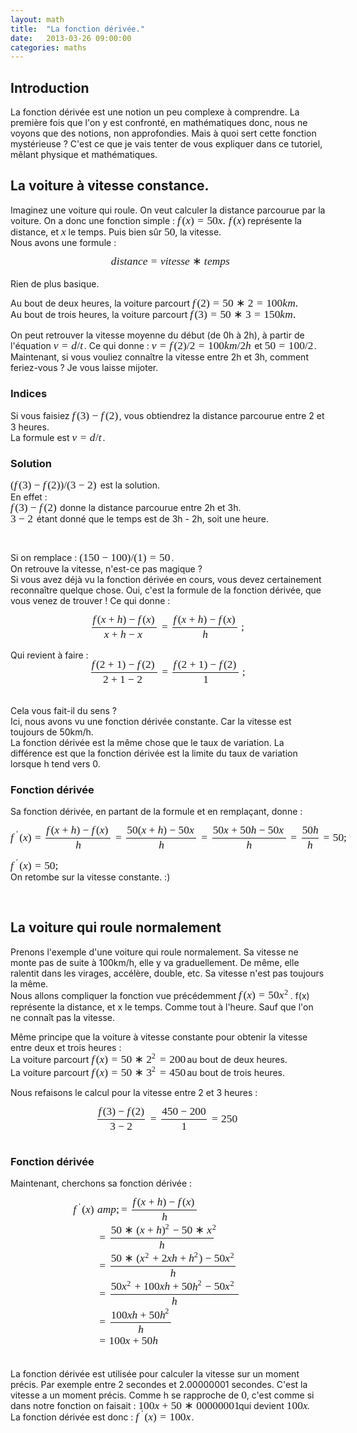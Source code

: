 ```yaml
---
layout: math
title:  "La fonction dérivée."
date:   2013-03-26 09:00:00
categories: maths
---
```

<div class="post">
<div class="contenu">
				<h2>Introduction</h2>

<p>La fonction dérivée est une notion un peu complexe à comprendre. La première fois que l'on y est confronté, en mathématiques donc, nous ne voyons que des notions, non approfondies. Mais à quoi sert cette fonction mystérieuse ? C'est ce que je vais tenter de vous expliquer dans ce tutoriel, mêlant physique et mathématiques.</p>
<h2>La voiture à vitesse constance.</h2>

<p>Imaginez une voiture qui roule. On veut calculer la distance parcourue par la voiture. On a donc une fonction simple&nbsp;: <span class="MathJax_Preview"></span><span class="MathJax" id="MathJax-Element-1-Frame" role="textbox" aria-readonly="true" style=""><nobr><span class="math" id="MathJax-Span-1" style="width: 5.569em; display: inline-block;"><span style="display: inline-block; position: relative; width: 4.477em; height: 0px; font-size: 124%;"><span style="position: absolute; clip: rect(1.739em, 1000em, 2.958em, -0.632em); top: -2.589em; left: 0em;"><span class="mrow" id="MathJax-Span-2"><span class="mi" id="MathJax-Span-3" style="font-family: STIXGeneral; font-style: italic;">f<span style="display: inline-block; overflow: hidden; height: 1px; width: 0.146em;"></span></span><span class="mo" id="MathJax-Span-4" style="font-family: STIXGeneral;">(</span><span class="mi" id="MathJax-Span-5" style="font-family: STIXGeneral; font-style: italic;">x<span style="display: inline-block; overflow: hidden; height: 1px; width: 0.003em;"></span></span><span class="mo" id="MathJax-Span-6" style="font-family: STIXGeneral;">)</span><span class="mo" id="MathJax-Span-7" style="font-family: STIXGeneral; padding-left: 0.313em;">=</span><span class="mn" id="MathJax-Span-8" style="font-family: STIXGeneral; padding-left: 0.313em;">50</span><span class="mi" id="MathJax-Span-9" style="font-family: STIXGeneral; font-style: italic;">x<span style="display: inline-block; overflow: hidden; height: 1px; width: 0.003em;"></span></span><span class="mo" id="MathJax-Span-10" style="font-family: STIXGeneral;">.</span></span><span style="display: inline-block; width: 0px; height: 2.589em;"></span></span></span><span style="border-left: 0em solid; display: inline-block; overflow: hidden; width: 0px; height: 1.244em; vertical-align: -0.324em;"></span></span></nobr></span><script id="MathJax-Element-1" type="math/tex">f(x) = 50x.</script> <span class="MathJax_Preview"></span><span class="MathJax" id="MathJax-Element-2-Frame" role="textbox" aria-readonly="true" style=""><nobr><span class="math" id="MathJax-Span-11" style="width: 1.89em; display: inline-block;"><span style="display: inline-block; position: relative; width: 1.51em; height: 0px; font-size: 124%;"><span style="position: absolute; clip: rect(1.749em, 1000em, 2.958em, -0.632em); top: -2.589em; left: 0em;"><span class="mrow" id="MathJax-Span-12"><span class="mi" id="MathJax-Span-13" style="font-family: STIXGeneral; font-style: italic;">f<span style="display: inline-block; overflow: hidden; height: 1px; width: 0.146em;"></span></span><span class="mo" id="MathJax-Span-14" style="font-family: STIXGeneral;">(</span><span class="mi" id="MathJax-Span-15" style="font-family: STIXGeneral; font-style: italic;">x<span style="display: inline-block; overflow: hidden; height: 1px; width: 0.003em;"></span></span><span class="mo" id="MathJax-Span-16" style="font-family: STIXGeneral;">)</span></span><span style="display: inline-block; width: 0px; height: 2.589em;"></span></span></span><span style="border-left: 0em solid; display: inline-block; overflow: hidden; width: 0px; height: 1.231em; vertical-align: -0.324em;"></span></span></nobr></span><script id="MathJax-Element-2" type="math/tex">f(x)</script> représente la distance, et <span class="MathJax_Preview"></span><span class="MathJax" id="MathJax-Element-3-Frame" role="textbox" aria-readonly="true" style=""><nobr><span class="math" id="MathJax-Span-17" style="width: 0.552em; display: inline-block;"><span style="display: inline-block; position: relative; width: 0.432em; height: 0px; font-size: 124%;"><span style="position: absolute; clip: rect(1.986em, 1000em, 2.762em, -0.512em); top: -2.589em; left: 0em;"><span class="mrow" id="MathJax-Span-18"><span class="mi" id="MathJax-Span-19" style="font-family: STIXGeneral; font-style: italic;">x<span style="display: inline-block; overflow: hidden; height: 1px; width: 0.003em;"></span></span></span><span style="display: inline-block; width: 0px; height: 2.589em;"></span></span></span><span style="border-left: 0em solid; display: inline-block; overflow: hidden; width: 0px; height: 0.694em; vertical-align: -0.081em;"></span></span></nobr></span><script id="MathJax-Element-3" type="math/tex">x</script> le temps. Puis bien sûr <span class="MathJax_Preview"></span><span class="MathJax" id="MathJax-Element-4-Frame" role="textbox" aria-readonly="true" style=""><nobr><span class="math" id="MathJax-Span-20" style="width: 1.221em; display: inline-block;"><span style="display: inline-block; position: relative; width: 0.971em; height: 0px; font-size: 124%;"><span style="position: absolute; clip: rect(1.739em, 1000em, 2.765em, -0.454em); top: -2.589em; left: 0em;"><span class="mrow" id="MathJax-Span-21"><span class="mn" id="MathJax-Span-22" style="font-family: STIXGeneral;">50</span></span><span style="display: inline-block; width: 0px; height: 2.589em;"></span></span></span><span style="border-left: 0em solid; display: inline-block; overflow: hidden; width: 0px; height: 1.004em; vertical-align: -0.084em;"></span></span></nobr></span><script id="MathJax-Element-4" type="math/tex">50</script>, la vitesse.<br>
Nous avons une formule&nbsp;: <span class="MathJax_Preview"></span></p><div class="MathJax_Display" role="textbox" aria-readonly="true" style="text-align: center;"><span class="MathJax" id="MathJax-Element-5-Frame" style=""><nobr><span class="math" id="MathJax-Span-23" style="width: 13.06em; display: inline-block;"><span style="display: inline-block; position: relative; width: 10.519em; height: 0px; font-size: 124%;"><span style="position: absolute; clip: rect(1.744em, 1000em, 2.956em, -0.47em); top: -2.589em; left: 0em;"><span class="mrow" id="MathJax-Span-24"><span class="mi" id="MathJax-Span-25" style="font-family: STIXGeneral; font-style: italic;">d<span style="display: inline-block; overflow: hidden; height: 1px; width: 0.027em;"></span></span><span class="mi" id="MathJax-Span-26" style="font-family: STIXGeneral; font-style: italic;">i</span><span class="mi" id="MathJax-Span-27" style="font-family: STIXGeneral; font-style: italic;">s</span><span class="mi" id="MathJax-Span-28" style="font-family: STIXGeneral; font-style: italic;">t<span style="display: inline-block; overflow: hidden; height: 1px; width: 0.018em;"></span></span><span class="mi" id="MathJax-Span-29" style="font-family: STIXGeneral; font-style: italic;">a</span><span class="mi" id="MathJax-Span-30" style="font-family: STIXGeneral; font-style: italic;">n</span><span class="mi" id="MathJax-Span-31" style="font-family: STIXGeneral; font-style: italic;">c</span><span class="mi" id="MathJax-Span-32" style="font-family: STIXGeneral; font-style: italic;">e</span><span class="mo" id="MathJax-Span-33" style="font-family: STIXGeneral; padding-left: 0.313em;">=</span><span class="mi" id="MathJax-Span-34" style="font-family: STIXGeneral; font-style: italic; padding-left: 0.313em;">v</span><span class="mi" id="MathJax-Span-35" style="font-family: STIXGeneral; font-style: italic;">i</span><span class="mi" id="MathJax-Span-36" style="font-family: STIXGeneral; font-style: italic;">t<span style="display: inline-block; overflow: hidden; height: 1px; width: 0.018em;"></span></span><span class="mi" id="MathJax-Span-37" style="font-family: STIXGeneral; font-style: italic;">e</span><span class="mi" id="MathJax-Span-38" style="font-family: STIXGeneral; font-style: italic;">s</span><span class="mi" id="MathJax-Span-39" style="font-family: STIXGeneral; font-style: italic;">s</span><span class="mi" id="MathJax-Span-40" style="font-family: STIXGeneral; font-style: italic;">e</span><span class="mo" id="MathJax-Span-41" style="font-family: STIXGeneral; padding-left: 0.25em;">∗</span><span class="mi" id="MathJax-Span-42" style="font-family: STIXGeneral; font-style: italic; padding-left: 0.25em;">t<span style="display: inline-block; overflow: hidden; height: 1px; width: 0.018em;"></span></span><span class="mi" id="MathJax-Span-43" style="font-family: STIXGeneral; font-style: italic;">e</span><span class="mi" id="MathJax-Span-44" style="font-family: STIXGeneral; font-style: italic;">m</span><span class="mi" id="MathJax-Span-45" style="font-family: STIXGeneral; font-style: italic;">p</span><span class="mi" id="MathJax-Span-46" style="font-family: STIXGeneral; font-style: italic;">s</span></span><span style="display: inline-block; width: 0px; height: 2.589em;"></span></span></span><span style="border-left: 0em solid; display: inline-block; overflow: hidden; width: 0px; height: 1.235em; vertical-align: -0.321em;"></span></span></nobr></span></div><script id="MathJax-Element-5" type="math/tex; mode=display">distance = vitesse * temps</script> <br>
Rien de plus basique.  <p></p>

<p>Au bout de deux heures, la voiture parcourt <span class="MathJax_Preview"></span><span class="MathJax" id="MathJax-Element-6-Frame" role="textbox" aria-readonly="true" style=""><nobr><span class="math" id="MathJax-Span-47" style="width: 11.856em; display: inline-block;"><span style="display: inline-block; position: relative; width: 9.548em; height: 0px; font-size: 124%;"><span style="position: absolute; clip: rect(1.739em, 1000em, 2.958em, -0.632em); top: -2.589em; left: 0em;"><span class="mrow" id="MathJax-Span-48"><span class="mi" id="MathJax-Span-49" style="font-family: STIXGeneral; font-style: italic;">f<span style="display: inline-block; overflow: hidden; height: 1px; width: 0.146em;"></span></span><span class="mo" id="MathJax-Span-50" style="font-family: STIXGeneral;">(</span><span class="mn" id="MathJax-Span-51" style="font-family: STIXGeneral;">2</span><span class="mo" id="MathJax-Span-52" style="font-family: STIXGeneral;">)</span><span class="mo" id="MathJax-Span-53" style="font-family: STIXGeneral; padding-left: 0.313em;">=</span><span class="mn" id="MathJax-Span-54" style="font-family: STIXGeneral; padding-left: 0.313em;">50</span><span class="mo" id="MathJax-Span-55" style="font-family: STIXGeneral; padding-left: 0.25em;">∗</span><span class="mn" id="MathJax-Span-56" style="font-family: STIXGeneral; padding-left: 0.25em;">2</span><span class="mo" id="MathJax-Span-57" style="font-family: STIXGeneral; padding-left: 0.313em;">=</span><span class="mn" id="MathJax-Span-58" style="font-family: STIXGeneral; padding-left: 0.313em;">100</span><span class="mi" id="MathJax-Span-59" style="font-family: STIXGeneral; font-style: italic;">k<span style="display: inline-block; overflow: hidden; height: 1px; width: 0.017em;"></span></span><span class="mi" id="MathJax-Span-60" style="font-family: STIXGeneral; font-style: italic;">m</span><span class="mo" id="MathJax-Span-61" style="font-family: STIXGeneral;">.</span></span><span style="display: inline-block; width: 0px; height: 2.589em;"></span></span></span><span style="border-left: 0em solid; display: inline-block; overflow: hidden; width: 0px; height: 1.244em; vertical-align: -0.324em;"></span></span></nobr></span><script id="MathJax-Element-6" type="math/tex">f(2) = 50*2 = 100km.</script><br>
Au bout de trois heures, la voiture parcourt <span class="MathJax_Preview"></span><span class="MathJax" id="MathJax-Element-7-Frame" role="textbox" aria-readonly="true" style=""><nobr><span class="math" id="MathJax-Span-62" style="width: 11.856em; display: inline-block;"><span style="display: inline-block; position: relative; width: 9.548em; height: 0px; font-size: 124%;"><span style="position: absolute; clip: rect(1.739em, 1000em, 2.958em, -0.632em); top: -2.589em; left: 0em;"><span class="mrow" id="MathJax-Span-63"><span class="mi" id="MathJax-Span-64" style="font-family: STIXGeneral; font-style: italic;">f<span style="display: inline-block; overflow: hidden; height: 1px; width: 0.146em;"></span></span><span class="mo" id="MathJax-Span-65" style="font-family: STIXGeneral;">(</span><span class="mn" id="MathJax-Span-66" style="font-family: STIXGeneral;">3</span><span class="mo" id="MathJax-Span-67" style="font-family: STIXGeneral;">)</span><span class="mo" id="MathJax-Span-68" style="font-family: STIXGeneral; padding-left: 0.313em;">=</span><span class="mn" id="MathJax-Span-69" style="font-family: STIXGeneral; padding-left: 0.313em;">50</span><span class="mo" id="MathJax-Span-70" style="font-family: STIXGeneral; padding-left: 0.25em;">∗</span><span class="mn" id="MathJax-Span-71" style="font-family: STIXGeneral; padding-left: 0.25em;">3</span><span class="mo" id="MathJax-Span-72" style="font-family: STIXGeneral; padding-left: 0.313em;">=</span><span class="mn" id="MathJax-Span-73" style="font-family: STIXGeneral; padding-left: 0.313em;">150</span><span class="mi" id="MathJax-Span-74" style="font-family: STIXGeneral; font-style: italic;">k<span style="display: inline-block; overflow: hidden; height: 1px; width: 0.017em;"></span></span><span class="mi" id="MathJax-Span-75" style="font-family: STIXGeneral; font-style: italic;">m</span><span class="mo" id="MathJax-Span-76" style="font-family: STIXGeneral;">.</span></span><span style="display: inline-block; width: 0px; height: 2.589em;"></span></span></span><span style="border-left: 0em solid; display: inline-block; overflow: hidden; width: 0px; height: 1.244em; vertical-align: -0.324em;"></span></span></nobr></span><script id="MathJax-Element-7" type="math/tex">f(3) = 50*3 = 150km.</script></p>

<p>On peut retrouver la vitesse moyenne du début (de 0h à 2h), à partir de l'équation  <span class="MathJax_Preview"></span><span class="MathJax" id="MathJax-Element-8-Frame" role="textbox" aria-readonly="true" style=""><nobr><span class="math" id="MathJax-Span-77" style="width: 3.495em; display: inline-block;"><span style="display: inline-block; position: relative; width: 2.805em; height: 0px; font-size: 124%;"><span style="position: absolute; clip: rect(1.744em, 1000em, 2.769em, -0.465em); top: -2.589em; left: 0em;"><span class="mrow" id="MathJax-Span-78"><span class="mi" id="MathJax-Span-79" style="font-family: STIXGeneral; font-style: italic;">v</span><span class="mo" id="MathJax-Span-80" style="font-family: STIXGeneral; padding-left: 0.313em;">=</span><span class="mi" id="MathJax-Span-81" style="font-family: STIXGeneral; font-style: italic; padding-left: 0.313em;">d<span style="display: inline-block; overflow: hidden; height: 1px; width: 0.027em;"></span></span><span class="texatom" id="MathJax-Span-82"><span class="mrow" id="MathJax-Span-83"><span class="mo" id="MathJax-Span-84" style="font-family: STIXGeneral;">/</span></span></span><span class="mi" id="MathJax-Span-85" style="font-family: STIXGeneral; font-style: italic;">t<span style="display: inline-block; overflow: hidden; height: 1px; width: 0.018em;"></span></span></span><span style="display: inline-block; width: 0px; height: 2.589em;"></span></span></span><span style="border-left: 0em solid; display: inline-block; overflow: hidden; width: 0px; height: 1.003em; vertical-align: -0.089em;"></span></span></nobr></span><script id="MathJax-Element-8" type="math/tex">v = d/t</script>. Ce qui donne&nbsp;: <span class="MathJax_Preview"></span><span class="MathJax" id="MathJax-Element-9-Frame" role="textbox" aria-readonly="true" style=""><nobr><span class="math" id="MathJax-Span-86" style="width: 11.455em; display: inline-block;"><span style="display: inline-block; position: relative; width: 9.224em; height: 0px; font-size: 124%;"><span style="position: absolute; clip: rect(1.744em, 1000em, 2.958em, -0.465em); top: -2.589em; left: 0em;"><span class="mrow" id="MathJax-Span-87"><span class="mi" id="MathJax-Span-88" style="font-family: STIXGeneral; font-style: italic;">v</span><span class="mo" id="MathJax-Span-89" style="font-family: STIXGeneral; padding-left: 0.313em;">=</span><span class="mi" id="MathJax-Span-90" style="font-family: STIXGeneral; font-style: italic; padding-left: 0.313em;">f<span style="display: inline-block; overflow: hidden; height: 1px; width: 0.146em;"></span></span><span class="mo" id="MathJax-Span-91" style="font-family: STIXGeneral;">(</span><span class="mn" id="MathJax-Span-92" style="font-family: STIXGeneral;">2</span><span class="mo" id="MathJax-Span-93" style="font-family: STIXGeneral;">)</span><span class="texatom" id="MathJax-Span-94"><span class="mrow" id="MathJax-Span-95"><span class="mo" id="MathJax-Span-96" style="font-family: STIXGeneral;">/</span></span></span><span class="mn" id="MathJax-Span-97" style="font-family: STIXGeneral;">2</span><span class="mo" id="MathJax-Span-98" style="font-family: STIXGeneral; padding-left: 0.313em;">=</span><span class="mn" id="MathJax-Span-99" style="font-family: STIXGeneral; padding-left: 0.313em;">100</span><span class="mi" id="MathJax-Span-100" style="font-family: STIXGeneral; font-style: italic;">k<span style="display: inline-block; overflow: hidden; height: 1px; width: 0.017em;"></span></span><span class="mi" id="MathJax-Span-101" style="font-family: STIXGeneral; font-style: italic;">m</span><span class="texatom" id="MathJax-Span-102"><span class="mrow" id="MathJax-Span-103"><span class="mo" id="MathJax-Span-104" style="font-family: STIXGeneral;">/</span></span></span><span class="mn" id="MathJax-Span-105" style="font-family: STIXGeneral;">2</span><span class="mi" id="MathJax-Span-106" style="font-family: STIXGeneral; font-style: italic;">h</span></span><span style="display: inline-block; width: 0px; height: 2.589em;"></span></span></span><span style="border-left: 0em solid; display: inline-block; overflow: hidden; width: 0px; height: 1.237em; vertical-align: -0.324em;"></span></span></nobr></span><script id="MathJax-Element-9" type="math/tex">v = f(2)/2 = 100km/2h</script> et <span class="MathJax_Preview"></span><span class="MathJax" id="MathJax-Element-10-Frame" role="textbox" aria-readonly="true" style=""><nobr><span class="math" id="MathJax-Span-107" style="width: 5.635em; display: inline-block;"><span style="display: inline-block; position: relative; width: 4.531em; height: 0px; font-size: 124%;"><span style="position: absolute; clip: rect(1.739em, 1000em, 2.765em, -0.454em); top: -2.589em; left: 0em;"><span class="mrow" id="MathJax-Span-108"><span class="mn" id="MathJax-Span-109" style="font-family: STIXGeneral;">50</span><span class="mo" id="MathJax-Span-110" style="font-family: STIXGeneral; padding-left: 0.313em;">=</span><span class="mn" id="MathJax-Span-111" style="font-family: STIXGeneral; padding-left: 0.313em;">100</span><span class="texatom" id="MathJax-Span-112"><span class="mrow" id="MathJax-Span-113"><span class="mo" id="MathJax-Span-114" style="font-family: STIXGeneral;">/</span></span></span><span class="mn" id="MathJax-Span-115" style="font-family: STIXGeneral;">2</span></span><span style="display: inline-block; width: 0px; height: 2.589em;"></span></span></span><span style="border-left: 0em solid; display: inline-block; overflow: hidden; width: 0px; height: 1.004em; vertical-align: -0.084em;"></span></span></nobr></span><script id="MathJax-Element-10" type="math/tex">50 = 100/2</script>.<br>
Maintenant, si vous vouliez connaître la vitesse entre 2h et 3h, comment feriez-vous ? Je vous laisse mijoter.</p>
<h3>Indices</h3>
<p>Si vous faisiez <span class="MathJax_Preview"></span><span class="MathJax" id="MathJax-Element-11-Frame" role="textbox" aria-readonly="true" style=""><nobr><span class="math" id="MathJax-Span-116" style="width: 5.368em; display: inline-block;"><span style="display: inline-block; position: relative; width: 4.315em; height: 0px; font-size: 124%;"><span style="position: absolute; clip: rect(1.749em, 1000em, 2.958em, -0.632em); top: -2.589em; left: 0em;"><span class="mrow" id="MathJax-Span-117"><span class="mi" id="MathJax-Span-118" style="font-family: STIXGeneral; font-style: italic;">f<span style="display: inline-block; overflow: hidden; height: 1px; width: 0.146em;"></span></span><span class="mo" id="MathJax-Span-119" style="font-family: STIXGeneral;">(</span><span class="mn" id="MathJax-Span-120" style="font-family: STIXGeneral;">3</span><span class="mo" id="MathJax-Span-121" style="font-family: STIXGeneral;">)</span><span class="mo" id="MathJax-Span-122" style="font-family: STIXGeneral; padding-left: 0.25em;">−</span><span class="mi" id="MathJax-Span-123" style="font-family: STIXGeneral; font-style: italic; padding-left: 0.25em;">f<span style="display: inline-block; overflow: hidden; height: 1px; width: 0.146em;"></span></span><span class="mo" id="MathJax-Span-124" style="font-family: STIXGeneral;">(</span><span class="mn" id="MathJax-Span-125" style="font-family: STIXGeneral;">2</span><span class="mo" id="MathJax-Span-126" style="font-family: STIXGeneral;">)</span></span><span style="display: inline-block; width: 0px; height: 2.589em;"></span></span></span><span style="border-left: 0em solid; display: inline-block; overflow: hidden; width: 0px; height: 1.231em; vertical-align: -0.324em;"></span></span></nobr></span><script id="MathJax-Element-11" type="math/tex">f(3)-f(2)</script>, vous obtiendrez la distance parcourue entre 2 et 3 heures.<br>
La formule est <span class="MathJax_Preview"></span><span class="MathJax" id="MathJax-Element-12-Frame" role="textbox" aria-readonly="true" style=""><nobr><span class="math" id="MathJax-Span-127" style="width: 3.495em; display: inline-block;"><span style="display: inline-block; position: relative; width: 2.805em; height: 0px; font-size: 124%;"><span style="position: absolute; clip: rect(1.744em, 1000em, 2.769em, -0.465em); top: -2.589em; left: 0em;"><span class="mrow" id="MathJax-Span-128"><span class="mi" id="MathJax-Span-129" style="font-family: STIXGeneral; font-style: italic;">v</span><span class="mo" id="MathJax-Span-130" style="font-family: STIXGeneral; padding-left: 0.313em;">=</span><span class="mi" id="MathJax-Span-131" style="font-family: STIXGeneral; font-style: italic; padding-left: 0.313em;">d<span style="display: inline-block; overflow: hidden; height: 1px; width: 0.027em;"></span></span><span class="texatom" id="MathJax-Span-132"><span class="mrow" id="MathJax-Span-133"><span class="mo" id="MathJax-Span-134" style="font-family: STIXGeneral;">/</span></span></span><span class="mi" id="MathJax-Span-135" style="font-family: STIXGeneral; font-style: italic;">t<span style="display: inline-block; overflow: hidden; height: 1px; width: 0.018em;"></span></span></span><span style="display: inline-block; width: 0px; height: 2.589em;"></span></span></span><span style="border-left: 0em solid; display: inline-block; overflow: hidden; width: 0px; height: 1.003em; vertical-align: -0.089em;"></span></span></nobr></span><script id="MathJax-Element-12" type="math/tex">v = d/t</script>.</p>
<h3>Solution</h3>
<p><span class="MathJax_Preview"></span><span class="MathJax" id="MathJax-Element-13-Frame" role="textbox" aria-readonly="true" style=""><nobr><span class="math" id="MathJax-Span-136" style="width: 9.983em; display: inline-block;"><span style="display: inline-block; position: relative; width: 8.038em; height: 0px; font-size: 124%;"><span style="position: absolute; clip: rect(1.749em, 1000em, 2.958em, -0.437em); top: -2.589em; left: 0em;"><span class="mrow" id="MathJax-Span-137"><span class="mo" id="MathJax-Span-138" style="font-family: STIXGeneral;">(</span><span class="mi" id="MathJax-Span-139" style="font-family: STIXGeneral; font-style: italic;">f<span style="display: inline-block; overflow: hidden; height: 1px; width: 0.146em;"></span></span><span class="mo" id="MathJax-Span-140" style="font-family: STIXGeneral;">(</span><span class="mn" id="MathJax-Span-141" style="font-family: STIXGeneral;">3</span><span class="mo" id="MathJax-Span-142" style="font-family: STIXGeneral;">)</span><span class="mo" id="MathJax-Span-143" style="font-family: STIXGeneral; padding-left: 0.25em;">−</span><span class="mi" id="MathJax-Span-144" style="font-family: STIXGeneral; font-style: italic; padding-left: 0.25em;">f<span style="display: inline-block; overflow: hidden; height: 1px; width: 0.146em;"></span></span><span class="mo" id="MathJax-Span-145" style="font-family: STIXGeneral;">(</span><span class="mn" id="MathJax-Span-146" style="font-family: STIXGeneral;">2</span><span class="mo" id="MathJax-Span-147" style="font-family: STIXGeneral;">)</span><span class="mo" id="MathJax-Span-148" style="font-family: STIXGeneral;">)</span><span class="texatom" id="MathJax-Span-149"><span class="mrow" id="MathJax-Span-150"><span class="mo" id="MathJax-Span-151" style="font-family: STIXGeneral;">/</span></span></span><span class="mo" id="MathJax-Span-152" style="font-family: STIXGeneral;">(</span><span class="mn" id="MathJax-Span-153" style="font-family: STIXGeneral;">3</span><span class="mo" id="MathJax-Span-154" style="font-family: STIXGeneral; padding-left: 0.25em;">−</span><span class="mn" id="MathJax-Span-155" style="font-family: STIXGeneral; padding-left: 0.25em;">2</span><span class="mo" id="MathJax-Span-156" style="font-family: STIXGeneral;">)</span></span><span style="display: inline-block; width: 0px; height: 2.589em;"></span></span></span><span style="border-left: 0em solid; display: inline-block; overflow: hidden; width: 0px; height: 1.231em; vertical-align: -0.324em;"></span></span></nobr></span><script id="MathJax-Element-13" type="math/tex">(f(3)-f(2))/(3-2)</script> est la solution.<br>
En effet&nbsp;:<br>
<span class="MathJax_Preview"></span><span class="MathJax" id="MathJax-Element-14-Frame" role="textbox" aria-readonly="true" style=""><nobr><span class="math" id="MathJax-Span-157" style="width: 5.368em; display: inline-block;"><span style="display: inline-block; position: relative; width: 4.315em; height: 0px; font-size: 124%;"><span style="position: absolute; clip: rect(1.749em, 1000em, 2.958em, -0.632em); top: -2.589em; left: 0em;"><span class="mrow" id="MathJax-Span-158"><span class="mi" id="MathJax-Span-159" style="font-family: STIXGeneral; font-style: italic;">f<span style="display: inline-block; overflow: hidden; height: 1px; width: 0.146em;"></span></span><span class="mo" id="MathJax-Span-160" style="font-family: STIXGeneral;">(</span><span class="mn" id="MathJax-Span-161" style="font-family: STIXGeneral;">3</span><span class="mo" id="MathJax-Span-162" style="font-family: STIXGeneral;">)</span><span class="mo" id="MathJax-Span-163" style="font-family: STIXGeneral; padding-left: 0.25em;">−</span><span class="mi" id="MathJax-Span-164" style="font-family: STIXGeneral; font-style: italic; padding-left: 0.25em;">f<span style="display: inline-block; overflow: hidden; height: 1px; width: 0.146em;"></span></span><span class="mo" id="MathJax-Span-165" style="font-family: STIXGeneral;">(</span><span class="mn" id="MathJax-Span-166" style="font-family: STIXGeneral;">2</span><span class="mo" id="MathJax-Span-167" style="font-family: STIXGeneral;">)</span></span><span style="display: inline-block; width: 0px; height: 2.589em;"></span></span></span><span style="border-left: 0em solid; display: inline-block; overflow: hidden; width: 0px; height: 1.231em; vertical-align: -0.324em;"></span></span></nobr></span><script id="MathJax-Element-14" type="math/tex">f(3)-f(2)</script> donne la distance parcourue entre 2h et 3h.<br>
<span class="MathJax_Preview"></span><span class="MathJax" id="MathJax-Element-15-Frame" role="textbox" aria-readonly="true" style=""><nobr><span class="math" id="MathJax-Span-168" style="width: 2.692em; display: inline-block;"><span style="display: inline-block; position: relative; width: 2.158em; height: 0px; font-size: 124%;"><span style="position: absolute; clip: rect(1.751em, 1000em, 2.765em, -0.444em); top: -2.589em; left: 0em;"><span class="mrow" id="MathJax-Span-169"><span class="mn" id="MathJax-Span-170" style="font-family: STIXGeneral;">3</span><span class="mo" id="MathJax-Span-171" style="font-family: STIXGeneral; padding-left: 0.25em;">−</span><span class="mn" id="MathJax-Span-172" style="font-family: STIXGeneral; padding-left: 0.25em;">2</span></span><span style="display: inline-block; width: 0px; height: 2.589em;"></span></span></span><span style="border-left: 0em solid; display: inline-block; overflow: hidden; width: 0px; height: 0.989em; vertical-align: -0.084em;"></span></span></nobr></span><script id="MathJax-Element-15" type="math/tex">3-2</script> étant donné que le temps est de 3h - 2h, soit une heure.</p>
<br>
<p>Si on remplace&nbsp;: <span class="MathJax_Preview"></span><span class="MathJax" id="MathJax-Element-16-Frame" role="textbox" aria-readonly="true" style=""><nobr><span class="math" id="MathJax-Span-173" style="width: 10.518em; display: inline-block;"><span style="display: inline-block; position: relative; width: 8.469em; height: 0px; font-size: 124%;"><span style="position: absolute; clip: rect(1.739em, 1000em, 2.928em, -0.437em); top: -2.589em; left: 0em;"><span class="mrow" id="MathJax-Span-174"><span class="mo" id="MathJax-Span-175" style="font-family: STIXGeneral;">(</span><span class="mn" id="MathJax-Span-176" style="font-family: STIXGeneral;">150</span><span class="mo" id="MathJax-Span-177" style="font-family: STIXGeneral; padding-left: 0.25em;">−</span><span class="mn" id="MathJax-Span-178" style="font-family: STIXGeneral; padding-left: 0.25em;">100</span><span class="mo" id="MathJax-Span-179" style="font-family: STIXGeneral;">)</span><span class="texatom" id="MathJax-Span-180"><span class="mrow" id="MathJax-Span-181"><span class="mo" id="MathJax-Span-182" style="font-family: STIXGeneral;">/</span></span></span><span class="mo" id="MathJax-Span-183" style="font-family: STIXGeneral;">(</span><span class="mn" id="MathJax-Span-184" style="font-family: STIXGeneral;">1</span><span class="mo" id="MathJax-Span-185" style="font-family: STIXGeneral;">)</span><span class="mo" id="MathJax-Span-186" style="font-family: STIXGeneral; padding-left: 0.313em;">=</span><span class="mn" id="MathJax-Span-187" style="font-family: STIXGeneral; padding-left: 0.313em;">50</span></span><span style="display: inline-block; width: 0px; height: 2.589em;"></span></span></span><span style="border-left: 0em solid; display: inline-block; overflow: hidden; width: 0px; height: 1.206em; vertical-align: -0.286em;"></span></span></nobr></span><script id="MathJax-Element-16" type="math/tex">(150 - 100)/(1) = 50</script>.<br>
On retrouve la vitesse, n'est-ce pas magique ?<br>
Si vous avez déjà vu la fonction dérivée en cours, vous devez certainement reconnaître quelque chose. Oui, c'est la formule de la fonction dérivée, que vous venez de trouver&nbsp;! Ce qui donne&nbsp;:<br>
<span class="MathJax_Preview"></span></p><div class="MathJax_Display" role="textbox" aria-readonly="true" style="text-align: center;"><span class="MathJax" id="MathJax-Element-17-Frame" style=""><nobr><span class="math" id="MathJax-Span-188" style="width: 17.676em; display: inline-block;"><span style="display: inline-block; position: relative; width: 14.241em; height: 0px; font-size: 124%;"><span style="position: absolute; clip: rect(1.063em, 1000em, 3.478em, -0.512em); top: -2.589em; left: 0em;"><span class="mrow" id="MathJax-Span-189"><span class="mstyle" id="MathJax-Span-190"><span class="mrow" id="MathJax-Span-191"><span class="mfrac" id="MathJax-Span-192" style="padding-left: 0.12em; padding-right: 0.12em;"><span style="display: inline-block; position: relative; width: 6em; height: 0px;"><span style="position: absolute; clip: rect(1.744em, 1000em, 2.958em, -0.632em); top: -3.271em; left: 50%; margin-left: -2.94em;"><span class="mrow" id="MathJax-Span-193"><span class="mi" id="MathJax-Span-194" style="font-family: STIXGeneral; font-style: italic;">f<span style="display: inline-block; overflow: hidden; height: 1px; width: 0.146em;"></span></span><span class="mo" id="MathJax-Span-195" style="font-family: STIXGeneral;">(</span><span class="mi" id="MathJax-Span-196" style="font-family: STIXGeneral; font-style: italic;">x<span style="display: inline-block; overflow: hidden; height: 1px; width: 0.003em;"></span></span><span class="mo" id="MathJax-Span-197" style="font-family: STIXGeneral; padding-left: 0.25em;">+</span><span class="mi" id="MathJax-Span-198" style="font-family: STIXGeneral; font-style: italic; padding-left: 0.25em;">h</span><span class="mo" id="MathJax-Span-199" style="font-family: STIXGeneral;">)</span><span class="mo" id="MathJax-Span-200" style="font-family: STIXGeneral; padding-left: 0.25em;">−</span><span class="mi" id="MathJax-Span-201" style="font-family: STIXGeneral; font-style: italic; padding-left: 0.25em;">f<span style="display: inline-block; overflow: hidden; height: 1px; width: 0.146em;"></span></span><span class="mo" id="MathJax-Span-202" style="font-family: STIXGeneral;">(</span><span class="mi" id="MathJax-Span-203" style="font-family: STIXGeneral; font-style: italic;">x<span style="display: inline-block; overflow: hidden; height: 1px; width: 0.003em;"></span></span><span class="mo" id="MathJax-Span-204" style="font-family: STIXGeneral;">)</span></span><span style="display: inline-block; width: 0px; height: 2.589em;"></span></span><span style="position: absolute; clip: rect(1.744em, 1000em, 2.792em, -0.512em); top: -1.903em; left: 50%; margin-left: -1.888em;"><span class="mrow" id="MathJax-Span-205"><span class="mi" id="MathJax-Span-206" style="font-family: STIXGeneral; font-style: italic;">x<span style="display: inline-block; overflow: hidden; height: 1px; width: 0.003em;"></span></span><span class="mo" id="MathJax-Span-207" style="font-family: STIXGeneral; padding-left: 0.25em;">+</span><span class="mi" id="MathJax-Span-208" style="font-family: STIXGeneral; font-style: italic; padding-left: 0.25em;">h</span><span class="mo" id="MathJax-Span-209" style="font-family: STIXGeneral; padding-left: 0.25em;">−</span><span class="mi" id="MathJax-Span-210" style="font-family: STIXGeneral; font-style: italic; padding-left: 0.25em;">x<span style="display: inline-block; overflow: hidden; height: 1px; width: 0.003em;"></span></span></span><span style="display: inline-block; width: 0px; height: 2.589em;"></span></span><span style="position: absolute; clip: rect(0.85em, 1000em, 1.241em, -0.485em); top: -1.299em; left: 0em;"><span style="border-left: 6em solid; display: inline-block; overflow: hidden; width: 0px; height: 1.25px; vertical-align: 0em;"></span><span style="display: inline-block; width: 0px; height: 1.079em;"></span></span></span></span></span></span><span class="mo" id="MathJax-Span-211" style="font-family: STIXGeneral; padding-left: 0.313em;">=</span><span class="mstyle" id="MathJax-Span-212" style="padding-left: 0.313em;"><span class="mrow" id="MathJax-Span-213"><span class="mfrac" id="MathJax-Span-214" style="padding-left: 0.12em; padding-right: 0.12em;"><span style="display: inline-block; position: relative; width: 6em; height: 0px;"><span style="position: absolute; clip: rect(1.744em, 1000em, 2.958em, -0.632em); top: -3.271em; left: 50%; margin-left: -2.94em;"><span class="mrow" id="MathJax-Span-215"><span class="mi" id="MathJax-Span-216" style="font-family: STIXGeneral; font-style: italic;">f<span style="display: inline-block; overflow: hidden; height: 1px; width: 0.146em;"></span></span><span class="mo" id="MathJax-Span-217" style="font-family: STIXGeneral;">(</span><span class="mi" id="MathJax-Span-218" style="font-family: STIXGeneral; font-style: italic;">x<span style="display: inline-block; overflow: hidden; height: 1px; width: 0.003em;"></span></span><span class="mo" id="MathJax-Span-219" style="font-family: STIXGeneral; padding-left: 0.25em;">+</span><span class="mi" id="MathJax-Span-220" style="font-family: STIXGeneral; font-style: italic; padding-left: 0.25em;">h</span><span class="mo" id="MathJax-Span-221" style="font-family: STIXGeneral;">)</span><span class="mo" id="MathJax-Span-222" style="font-family: STIXGeneral; padding-left: 0.25em;">−</span><span class="mi" id="MathJax-Span-223" style="font-family: STIXGeneral; font-style: italic; padding-left: 0.25em;">f<span style="display: inline-block; overflow: hidden; height: 1px; width: 0.146em;"></span></span><span class="mo" id="MathJax-Span-224" style="font-family: STIXGeneral;">(</span><span class="mi" id="MathJax-Span-225" style="font-family: STIXGeneral; font-style: italic;">x<span style="display: inline-block; overflow: hidden; height: 1px; width: 0.003em;"></span></span><span class="mo" id="MathJax-Span-226" style="font-family: STIXGeneral;">)</span></span><span style="display: inline-block; width: 0px; height: 2.589em;"></span></span><span style="position: absolute; clip: rect(1.744em, 1000em, 2.76em, -0.466em); top: -1.903em; left: 50%; margin-left: -0.243em;"><span class="mi" id="MathJax-Span-227" style="font-family: STIXGeneral; font-style: italic;">h</span><span style="display: inline-block; width: 0px; height: 2.589em;"></span></span><span style="position: absolute; clip: rect(0.85em, 1000em, 1.241em, -0.485em); top: -1.299em; left: 0em;"><span style="border-left: 6em solid; display: inline-block; overflow: hidden; width: 0px; height: 1.25px; vertical-align: 0em;"></span><span style="display: inline-block; width: 0px; height: 1.079em;"></span></span></span></span></span></span><span class="mo" id="MathJax-Span-228" style="font-family: STIXGeneral; padding-left: 0.188em;">;</span></span><span style="display: inline-block; width: 0px; height: 2.589em;"></span></span></span><span style="border-left: 0em solid; display: inline-block; overflow: hidden; width: 0px; height: 2.728em; vertical-align: -0.968em;"></span></span></nobr></span></div><script id="MathJax-Element-17" type="math/tex; mode=display">\dfrac{f(x+h)-f(x)}{x+h-x} = \dfrac{f(x+h)-f(x)}{h};</script><br>
Qui revient à faire&nbsp;:<br>
<span class="MathJax_Preview"></span><div class="MathJax_Display" role="textbox" aria-readonly="true" style="text-align: center;"><span class="MathJax" id="MathJax-Element-18-Frame" style=""><nobr><span class="math" id="MathJax-Span-229" style="width: 17.943em; display: inline-block;"><span style="display: inline-block; position: relative; width: 14.457em; height: 0px; font-size: 124%;"><span style="position: absolute; clip: rect(1.068em, 1000em, 3.478em, -0.512em); top: -2.589em; left: 0em;"><span class="mrow" id="MathJax-Span-230"><span class="mstyle" id="MathJax-Span-231"><span class="mrow" id="MathJax-Span-232"><span class="mfrac" id="MathJax-Span-233" style="padding-left: 0.12em; padding-right: 0.12em;"><span style="display: inline-block; position: relative; width: 6.108em; height: 0px;"><span style="position: absolute; clip: rect(1.749em, 1000em, 2.958em, -0.632em); top: -3.271em; left: 50%; margin-left: -2.994em;"><span class="mrow" id="MathJax-Span-234"><span class="mi" id="MathJax-Span-235" style="font-family: STIXGeneral; font-style: italic;">f<span style="display: inline-block; overflow: hidden; height: 1px; width: 0.146em;"></span></span><span class="mo" id="MathJax-Span-236" style="font-family: STIXGeneral;">(</span><span class="mn" id="MathJax-Span-237" style="font-family: STIXGeneral;">2</span><span class="mo" id="MathJax-Span-238" style="font-family: STIXGeneral; padding-left: 0.25em;">+</span><span class="mn" id="MathJax-Span-239" style="font-family: STIXGeneral; padding-left: 0.25em;">1</span><span class="mo" id="MathJax-Span-240" style="font-family: STIXGeneral;">)</span><span class="mo" id="MathJax-Span-241" style="font-family: STIXGeneral; padding-left: 0.25em;">−</span><span class="mi" id="MathJax-Span-242" style="font-family: STIXGeneral; font-style: italic; padding-left: 0.25em;">f<span style="display: inline-block; overflow: hidden; height: 1px; width: 0.146em;"></span></span><span class="mo" id="MathJax-Span-243" style="font-family: STIXGeneral;">(</span><span class="mn" id="MathJax-Span-244" style="font-family: STIXGeneral;">2</span><span class="mo" id="MathJax-Span-245" style="font-family: STIXGeneral;">)</span></span><span style="display: inline-block; width: 0px; height: 2.589em;"></span></span><span style="position: absolute; clip: rect(1.751em, 1000em, 2.792em, -0.456em); top: -1.903em; left: 50%; margin-left: -1.942em;"><span class="mrow" id="MathJax-Span-246"><span class="mn" id="MathJax-Span-247" style="font-family: STIXGeneral;">2</span><span class="mo" id="MathJax-Span-248" style="font-family: STIXGeneral; padding-left: 0.25em;">+</span><span class="mn" id="MathJax-Span-249" style="font-family: STIXGeneral; padding-left: 0.25em;">1</span><span class="mo" id="MathJax-Span-250" style="font-family: STIXGeneral; padding-left: 0.25em;">−</span><span class="mn" id="MathJax-Span-251" style="font-family: STIXGeneral; padding-left: 0.25em;">2</span></span><span style="display: inline-block; width: 0px; height: 2.589em;"></span></span><span style="position: absolute; clip: rect(0.85em, 1000em, 1.241em, -0.485em); top: -1.299em; left: 0em;"><span style="border-left: 6.108em solid; display: inline-block; overflow: hidden; width: 0px; height: 1.25px; vertical-align: 0em;"></span><span style="display: inline-block; width: 0px; height: 1.079em;"></span></span></span></span></span></span><span class="mo" id="MathJax-Span-252" style="font-family: STIXGeneral; padding-left: 0.313em;">=</span><span class="mstyle" id="MathJax-Span-253" style="padding-left: 0.313em;"><span class="mrow" id="MathJax-Span-254"><span class="mfrac" id="MathJax-Span-255" style="padding-left: 0.12em; padding-right: 0.12em;"><span style="display: inline-block; position: relative; width: 6.108em; height: 0px;"><span style="position: absolute; clip: rect(1.749em, 1000em, 2.958em, -0.632em); top: -3.271em; left: 50%; margin-left: -2.994em;"><span class="mrow" id="MathJax-Span-256"><span class="mi" id="MathJax-Span-257" style="font-family: STIXGeneral; font-style: italic;">f<span style="display: inline-block; overflow: hidden; height: 1px; width: 0.146em;"></span></span><span class="mo" id="MathJax-Span-258" style="font-family: STIXGeneral;">(</span><span class="mn" id="MathJax-Span-259" style="font-family: STIXGeneral;">2</span><span class="mo" id="MathJax-Span-260" style="font-family: STIXGeneral; padding-left: 0.25em;">+</span><span class="mn" id="MathJax-Span-261" style="font-family: STIXGeneral; padding-left: 0.25em;">1</span><span class="mo" id="MathJax-Span-262" style="font-family: STIXGeneral;">)</span><span class="mo" id="MathJax-Span-263" style="font-family: STIXGeneral; padding-left: 0.25em;">−</span><span class="mi" id="MathJax-Span-264" style="font-family: STIXGeneral; font-style: italic; padding-left: 0.25em;">f<span style="display: inline-block; overflow: hidden; height: 1px; width: 0.146em;"></span></span><span class="mo" id="MathJax-Span-265" style="font-family: STIXGeneral;">(</span><span class="mn" id="MathJax-Span-266" style="font-family: STIXGeneral;">2</span><span class="mo" id="MathJax-Span-267" style="font-family: STIXGeneral;">)</span></span><span style="display: inline-block; width: 0px; height: 2.589em;"></span></span><span style="position: absolute; clip: rect(1.751em, 1000em, 2.751em, -0.374em); top: -1.903em; left: 50%; margin-left: -0.243em;"><span class="mn" id="MathJax-Span-268" style="font-family: STIXGeneral;">1</span><span style="display: inline-block; width: 0px; height: 2.589em;"></span></span><span style="position: absolute; clip: rect(0.85em, 1000em, 1.241em, -0.485em); top: -1.299em; left: 0em;"><span style="border-left: 6.108em solid; display: inline-block; overflow: hidden; width: 0px; height: 1.25px; vertical-align: 0em;"></span><span style="display: inline-block; width: 0px; height: 1.079em;"></span></span></span></span></span></span><span class="mo" id="MathJax-Span-269" style="font-family: STIXGeneral; padding-left: 0.188em;">;</span></span><span style="display: inline-block; width: 0px; height: 2.589em;"></span></span></span><span style="border-left: 0em solid; display: inline-block; overflow: hidden; width: 0px; height: 2.721em; vertical-align: -0.968em;"></span></span></nobr></span></div><script id="MathJax-Element-18" type="math/tex; mode=display">\dfrac{f(2+1)-f(2)}{2+1-2} = \dfrac{f(2+1)-f(2)}{1};</script><br>
<br>
Cela vous fait-il du sens ? <br>
Ici, nous avons vu une fonction dérivée constante. Car la vitesse est toujours de 50km/h.<br>
La fonction dérivée est la même chose que le taux de variation. La différence est que la fonction dérivée est la limite du taux de variation lorsque h tend vers 0.<p></p>
<h3>Fonction dérivée</h3>

<p>Sa fonction dérivée, en partant de la formule et en remplaçant, donne&nbsp;:<br>
<span class="MathJax_Preview"></span></p><div class="MathJax_Display" role="textbox" aria-readonly="true" style="text-align: center;"><span class="MathJax" id="MathJax-Element-19-Frame" style=""><nobr><span class="math" id="MathJax-Span-270" style="width: 39.214em; display: inline-block;"><span style="display: inline-block; position: relative; width: 31.611em; height: 0px; font-size: 124%;"><span style="position: absolute; clip: rect(1.063em, 1000em, 3.446em, -0.632em); top: -2.589em; left: 0em;"><span class="mrow" id="MathJax-Span-271"><span class="msup" id="MathJax-Span-272"><span style="display: inline-block; position: relative; width: 0.816em; height: 0px;"><span style="position: absolute; clip: rect(1.749em, 1000em, 2.958em, -0.632em); top: -2.589em; left: 0em;"><span class="mi" id="MathJax-Span-273" style="font-family: STIXGeneral; font-style: italic;">f<span style="display: inline-block; overflow: hidden; height: 1px; width: 0.146em;"></span></span><span style="display: inline-block; width: 0px; height: 2.589em;"></span></span><span style="position: absolute; top: -2.732em; left: 0.525em;"><span class="mo" id="MathJax-Span-274" style="font-size: 70.7%; font-family: STIXVariants;">′</span><span style="display: inline-block; width: 0px; height: 2.32em;"></span></span></span></span><span class="mo" id="MathJax-Span-275" style="font-family: STIXGeneral;">(</span><span class="mi" id="MathJax-Span-276" style="font-family: STIXGeneral; font-style: italic;">x<span style="display: inline-block; overflow: hidden; height: 1px; width: 0.003em;"></span></span><span class="mo" id="MathJax-Span-277" style="font-family: STIXGeneral;">)</span><span class="mo" id="MathJax-Span-278" style="font-family: STIXGeneral; padding-left: 0.313em;">=</span><span class="mstyle" id="MathJax-Span-279" style="padding-left: 0.313em;"><span class="mrow" id="MathJax-Span-280"><span class="mfrac" id="MathJax-Span-281" style="padding-left: 0.12em; padding-right: 0.12em;"><span style="display: inline-block; position: relative; width: 6em; height: 0px;"><span style="position: absolute; clip: rect(1.744em, 1000em, 2.958em, -0.632em); top: -3.271em; left: 50%; margin-left: -2.94em;"><span class="mrow" id="MathJax-Span-282"><span class="mi" id="MathJax-Span-283" style="font-family: STIXGeneral; font-style: italic;">f<span style="display: inline-block; overflow: hidden; height: 1px; width: 0.146em;"></span></span><span class="mo" id="MathJax-Span-284" style="font-family: STIXGeneral;">(</span><span class="mi" id="MathJax-Span-285" style="font-family: STIXGeneral; font-style: italic;">x<span style="display: inline-block; overflow: hidden; height: 1px; width: 0.003em;"></span></span><span class="mo" id="MathJax-Span-286" style="font-family: STIXGeneral; padding-left: 0.25em;">+</span><span class="mi" id="MathJax-Span-287" style="font-family: STIXGeneral; font-style: italic; padding-left: 0.25em;">h</span><span class="mo" id="MathJax-Span-288" style="font-family: STIXGeneral;">)</span><span class="mo" id="MathJax-Span-289" style="font-family: STIXGeneral; padding-left: 0.25em;">−</span><span class="mi" id="MathJax-Span-290" style="font-family: STIXGeneral; font-style: italic; padding-left: 0.25em;">f<span style="display: inline-block; overflow: hidden; height: 1px; width: 0.146em;"></span></span><span class="mo" id="MathJax-Span-291" style="font-family: STIXGeneral;">(</span><span class="mi" id="MathJax-Span-292" style="font-family: STIXGeneral; font-style: italic;">x<span style="display: inline-block; overflow: hidden; height: 1px; width: 0.003em;"></span></span><span class="mo" id="MathJax-Span-293" style="font-family: STIXGeneral;">)</span></span><span style="display: inline-block; width: 0px; height: 2.589em;"></span></span><span style="position: absolute; clip: rect(1.744em, 1000em, 2.76em, -0.466em); top: -1.903em; left: 50%; margin-left: -0.243em;"><span class="mi" id="MathJax-Span-294" style="font-family: STIXGeneral; font-style: italic;">h</span><span style="display: inline-block; width: 0px; height: 2.589em;"></span></span><span style="position: absolute; clip: rect(0.85em, 1000em, 1.241em, -0.485em); top: -1.299em; left: 0em;"><span style="border-left: 6em solid; display: inline-block; overflow: hidden; width: 0px; height: 1.25px; vertical-align: 0em;"></span><span style="display: inline-block; width: 0px; height: 1.079em;"></span></span></span></span></span></span><span class="mo" id="MathJax-Span-295" style="font-family: STIXGeneral; padding-left: 0.313em;">=</span><span class="mstyle" id="MathJax-Span-296" style="padding-left: 0.313em;"><span class="mrow" id="MathJax-Span-297"><span class="mfrac" id="MathJax-Span-298" style="padding-left: 0.12em; padding-right: 0.12em;"><span style="display: inline-block; position: relative; width: 6.485em; height: 0px;"><span style="position: absolute; clip: rect(1.739em, 1000em, 2.928em, -0.454em); top: -3.266em; left: 50%; margin-left: -3.183em;"><span class="mrow" id="MathJax-Span-299"><span class="mn" id="MathJax-Span-300" style="font-family: STIXGeneral;">50</span><span class="mo" id="MathJax-Span-301" style="font-family: STIXGeneral;">(</span><span class="mi" id="MathJax-Span-302" style="font-family: STIXGeneral; font-style: italic;">x<span style="display: inline-block; overflow: hidden; height: 1px; width: 0.003em;"></span></span><span class="mo" id="MathJax-Span-303" style="font-family: STIXGeneral; padding-left: 0.25em;">+</span><span class="mi" id="MathJax-Span-304" style="font-family: STIXGeneral; font-style: italic; padding-left: 0.25em;">h</span><span class="mo" id="MathJax-Span-305" style="font-family: STIXGeneral;">)</span><span class="mo" id="MathJax-Span-306" style="font-family: STIXGeneral; padding-left: 0.25em;">−</span><span class="mn" id="MathJax-Span-307" style="font-family: STIXGeneral; padding-left: 0.25em;">50</span><span class="mi" id="MathJax-Span-308" style="font-family: STIXGeneral; font-style: italic;">x<span style="display: inline-block; overflow: hidden; height: 1px; width: 0.003em;"></span></span></span><span style="display: inline-block; width: 0px; height: 2.589em;"></span></span><span style="position: absolute; clip: rect(1.744em, 1000em, 2.76em, -0.466em); top: -1.903em; left: 50%; margin-left: -0.243em;"><span class="mi" id="MathJax-Span-309" style="font-family: STIXGeneral; font-style: italic;">h</span><span style="display: inline-block; width: 0px; height: 2.589em;"></span></span><span style="position: absolute; clip: rect(0.85em, 1000em, 1.241em, -0.485em); top: -1.299em; left: 0em;"><span style="border-left: 6.485em solid; display: inline-block; overflow: hidden; width: 0px; height: 1.25px; vertical-align: 0em;"></span><span style="display: inline-block; width: 0px; height: 1.079em;"></span></span></span></span></span></span><span class="mo" id="MathJax-Span-310" style="font-family: STIXGeneral; padding-left: 0.313em;">=</span><span class="mstyle" id="MathJax-Span-311" style="padding-left: 0.313em;"><span class="mrow" id="MathJax-Span-312"><span class="mfrac" id="MathJax-Span-313" style="padding-left: 0.12em; padding-right: 0.12em;"><span style="display: inline-block; position: relative; width: 6.809em; height: 0px;"><span style="position: absolute; clip: rect(1.739em, 1000em, 2.792em, -0.454em); top: -3.266em; left: 50%; margin-left: -3.344em;"><span class="mrow" id="MathJax-Span-314"><span class="mn" id="MathJax-Span-315" style="font-family: STIXGeneral;">50</span><span class="mi" id="MathJax-Span-316" style="font-family: STIXGeneral; font-style: italic;">x<span style="display: inline-block; overflow: hidden; height: 1px; width: 0.003em;"></span></span><span class="mo" id="MathJax-Span-317" style="font-family: STIXGeneral; padding-left: 0.25em;">+</span><span class="mn" id="MathJax-Span-318" style="font-family: STIXGeneral; padding-left: 0.25em;">50</span><span class="mi" id="MathJax-Span-319" style="font-family: STIXGeneral; font-style: italic;">h</span><span class="mo" id="MathJax-Span-320" style="font-family: STIXGeneral; padding-left: 0.25em;">−</span><span class="mn" id="MathJax-Span-321" style="font-family: STIXGeneral; padding-left: 0.25em;">50</span><span class="mi" id="MathJax-Span-322" style="font-family: STIXGeneral; font-style: italic;">x<span style="display: inline-block; overflow: hidden; height: 1px; width: 0.003em;"></span></span></span><span style="display: inline-block; width: 0px; height: 2.589em;"></span></span><span style="position: absolute; clip: rect(1.744em, 1000em, 2.76em, -0.466em); top: -1.903em; left: 50%; margin-left: -0.243em;"><span class="mi" id="MathJax-Span-323" style="font-family: STIXGeneral; font-style: italic;">h</span><span style="display: inline-block; width: 0px; height: 2.589em;"></span></span><span style="position: absolute; clip: rect(0.85em, 1000em, 1.241em, -0.485em); top: -1.299em; left: 0em;"><span style="border-left: 6.809em solid; display: inline-block; overflow: hidden; width: 0px; height: 1.25px; vertical-align: 0em;"></span><span style="display: inline-block; width: 0px; height: 1.079em;"></span></span></span></span></span></span><span class="mo" id="MathJax-Span-324" style="font-family: STIXGeneral; padding-left: 0.313em;">=</span><span class="mstyle" id="MathJax-Span-325" style="padding-left: 0.313em;"><span class="mrow" id="MathJax-Span-326"><span class="mfrac" id="MathJax-Span-327" style="padding-left: 0.12em; padding-right: 0.12em;"><span style="display: inline-block; position: relative; width: 1.576em; height: 0px;"><span style="position: absolute; clip: rect(1.739em, 1000em, 2.765em, -0.454em); top: -3.266em; left: 50%; margin-left: -0.728em;"><span class="mrow" id="MathJax-Span-328"><span class="mn" id="MathJax-Span-329" style="font-family: STIXGeneral;">50</span><span class="mi" id="MathJax-Span-330" style="font-family: STIXGeneral; font-style: italic;">h</span></span><span style="display: inline-block; width: 0px; height: 2.589em;"></span></span><span style="position: absolute; clip: rect(1.744em, 1000em, 2.76em, -0.466em); top: -1.903em; left: 50%; margin-left: -0.243em;"><span class="mi" id="MathJax-Span-331" style="font-family: STIXGeneral; font-style: italic;">h</span><span style="display: inline-block; width: 0px; height: 2.589em;"></span></span><span style="position: absolute; clip: rect(0.85em, 1000em, 1.241em, -0.485em); top: -1.299em; left: 0em;"><span style="border-left: 1.576em solid; display: inline-block; overflow: hidden; width: 0px; height: 1.25px; vertical-align: 0em;"></span><span style="display: inline-block; width: 0px; height: 1.079em;"></span></span></span></span></span></span><span class="mo" id="MathJax-Span-332" style="font-family: STIXGeneral; padding-left: 0.313em;">=</span><span class="mn" id="MathJax-Span-333" style="font-family: STIXGeneral; padding-left: 0.313em;">50</span><span class="mo" id="MathJax-Span-334" style="font-family: STIXGeneral;">;</span></span><span style="display: inline-block; width: 0px; height: 2.589em;"></span></span></span><span style="border-left: 0em solid; display: inline-block; overflow: hidden; width: 0px; height: 2.688em; vertical-align: -0.929em;"></span></span></nobr></span></div><script id="MathJax-Element-19" type="math/tex; mode=display">f'(x) = \dfrac{f(x+h)-f(x)}{h} 
= \dfrac{50(x+h)-50x}{h} 
= \dfrac{50x+50h-50x}{h} 
= \dfrac{50h}{h} 
= 50;</script><br>
<span class="MathJax_Preview"></span><span class="MathJax" id="MathJax-Element-20-Frame" role="textbox" aria-readonly="true" style=""><nobr><span class="math" id="MathJax-Span-335" style="width: 5.569em; display: inline-block;"><span style="display: inline-block; position: relative; width: 4.477em; height: 0px; font-size: 124%;"><span style="position: absolute; clip: rect(1.623em, 1000em, 2.958em, -0.632em); top: -2.589em; left: 0em;"><span class="mrow" id="MathJax-Span-336"><span class="msup" id="MathJax-Span-337"><span style="display: inline-block; position: relative; width: 0.816em; height: 0px;"><span style="position: absolute; clip: rect(1.749em, 1000em, 2.958em, -0.632em); top: -2.589em; left: 0em;"><span class="mi" id="MathJax-Span-338" style="font-family: STIXGeneral; font-style: italic;">f<span style="display: inline-block; overflow: hidden; height: 1px; width: 0.146em;"></span></span><span style="display: inline-block; width: 0px; height: 2.589em;"></span></span><span style="position: absolute; top: -2.725em; left: 0.525em;"><span class="mo" id="MathJax-Span-339" style="font-size: 70.7%; font-family: STIXVariants;">′</span><span style="display: inline-block; width: 0px; height: 2.32em;"></span></span></span></span><span class="mo" id="MathJax-Span-340" style="font-family: STIXGeneral;">(</span><span class="mi" id="MathJax-Span-341" style="font-family: STIXGeneral; font-style: italic;">x<span style="display: inline-block; overflow: hidden; height: 1px; width: 0.003em;"></span></span><span class="mo" id="MathJax-Span-342" style="font-family: STIXGeneral;">)</span><span class="mo" id="MathJax-Span-343" style="font-family: STIXGeneral; padding-left: 0.313em;">=</span><span class="mn" id="MathJax-Span-344" style="font-family: STIXGeneral; padding-left: 0.313em;">50</span><span class="mo" id="MathJax-Span-345" style="font-family: STIXGeneral;">;</span></span><span style="display: inline-block; width: 0px; height: 2.589em;"></span></span></span><span style="border-left: 0em solid; display: inline-block; overflow: hidden; width: 0px; height: 1.388em; vertical-align: -0.324em;"></span></span></nobr></span><script id="MathJax-Element-20" type="math/tex">f'(x) = 50;</script><br>
On retombe sur la vitesse constante.&nbsp;:)<p></p>
<br>
<h2>La voiture qui roule normalement</h2>

<p>Prenons l'exemple d'une voiture qui roule normalement. Sa vitesse ne monte pas de suite à 100km/h, elle y va graduellement. De même, elle ralentit dans les virages, accélère, double, etc. Sa vitesse n'est pas toujours la même.<br>
Nous allons compliquer la fonction vue précédemment <span class="MathJax_Preview"></span><span class="MathJax" id="MathJax-Element-21-Frame" role="textbox" aria-readonly="true" style=""><nobr><span class="math" id="MathJax-Span-346" style="width: 5.903em; display: inline-block;"><span style="display: inline-block; position: relative; width: 4.747em; height: 0px; font-size: 124%;"><span style="position: absolute; clip: rect(1.587em, 1000em, 2.958em, -0.632em); top: -2.589em; left: 0em;"><span class="mrow" id="MathJax-Span-347"><span class="mi" id="MathJax-Span-348" style="font-family: STIXGeneral; font-style: italic;">f<span style="display: inline-block; overflow: hidden; height: 1px; width: 0.146em;"></span></span><span class="mo" id="MathJax-Span-349" style="font-family: STIXGeneral;">(</span><span class="mi" id="MathJax-Span-350" style="font-family: STIXGeneral; font-style: italic;">x<span style="display: inline-block; overflow: hidden; height: 1px; width: 0.003em;"></span></span><span class="mo" id="MathJax-Span-351" style="font-family: STIXGeneral;">)</span><span class="mo" id="MathJax-Span-352" style="font-family: STIXGeneral; padding-left: 0.313em;">=</span><span class="mn" id="MathJax-Span-353" style="font-family: STIXGeneral; padding-left: 0.313em;">50</span><span class="msubsup" id="MathJax-Span-354"><span style="display: inline-block; position: relative; width: 0.935em; height: 0px;"><span style="position: absolute; clip: rect(1.986em, 1000em, 2.762em, -0.512em); top: -2.589em; left: 0em;"><span class="mi" id="MathJax-Span-355" style="font-family: STIXGeneral; font-style: italic;">x<span style="display: inline-block; overflow: hidden; height: 1px; width: 0.003em;"></span></span><span style="display: inline-block; width: 0px; height: 2.589em;"></span></span><span style="position: absolute; top: -2.682em; left: 0.482em;"><span class="mn" id="MathJax-Span-356" style="font-size: 70.7%; font-family: STIXGeneral;">2</span><span style="display: inline-block; width: 0px; height: 2.32em;"></span></span></span></span></span><span style="display: inline-block; width: 0px; height: 2.589em;"></span></span></span><span style="border-left: 0em solid; display: inline-block; overflow: hidden; width: 0px; height: 1.433em; vertical-align: -0.324em;"></span></span></nobr></span><script id="MathJax-Element-21" type="math/tex">f(x) = 50x^2</script>. f(x) représente la distance, et x le temps. Comme tout à l'heure. Sauf que l'on ne connaît pas la vitesse.</p>

<p>Même principe que la voiture à vitesse constante pour obtenir la vitesse entre deux et trois heures&nbsp;:<br>
La voiture parcourt <span class="MathJax_Preview"></span><span class="MathJax" id="MathJax-Element-22-Frame" role="textbox" aria-readonly="true" style=""><nobr><span class="math" id="MathJax-Span-357" style="width: 10.652em; display: inline-block;"><span style="display: inline-block; position: relative; width: 8.577em; height: 0px; font-size: 124%;"><span style="position: absolute; clip: rect(1.546em, 1000em, 2.958em, -0.632em); top: -2.589em; left: 0em;"><span class="mrow" id="MathJax-Span-358"><span class="mi" id="MathJax-Span-359" style="font-family: STIXGeneral; font-style: italic;">f<span style="display: inline-block; overflow: hidden; height: 1px; width: 0.146em;"></span></span><span class="mo" id="MathJax-Span-360" style="font-family: STIXGeneral;">(</span><span class="mi" id="MathJax-Span-361" style="font-family: STIXGeneral; font-style: italic;">x<span style="display: inline-block; overflow: hidden; height: 1px; width: 0.003em;"></span></span><span class="mo" id="MathJax-Span-362" style="font-family: STIXGeneral;">)</span><span class="mo" id="MathJax-Span-363" style="font-family: STIXGeneral; padding-left: 0.313em;">=</span><span class="mn" id="MathJax-Span-364" style="font-family: STIXGeneral; padding-left: 0.313em;">50</span><span class="mo" id="MathJax-Span-365" style="font-family: STIXGeneral; padding-left: 0.25em;">∗</span><span class="msubsup" id="MathJax-Span-366" style="padding-left: 0.25em;"><span style="display: inline-block; position: relative; width: 0.938em; height: 0px;"><span style="position: absolute; clip: rect(1.751em, 1000em, 2.751em, -0.456em); top: -2.589em; left: 0em;"><span class="mn" id="MathJax-Span-367" style="font-family: STIXGeneral;">2</span><span style="display: inline-block; width: 0px; height: 2.589em;"></span></span><span style="position: absolute; top: -2.723em; left: 0.485em;"><span class="mn" id="MathJax-Span-368" style="font-size: 70.7%; font-family: STIXGeneral;">2</span><span style="display: inline-block; width: 0px; height: 2.32em;"></span></span></span></span><span class="mo" id="MathJax-Span-369" style="font-family: STIXGeneral; padding-left: 0.313em;">=</span><span class="mn" id="MathJax-Span-370" style="font-family: STIXGeneral; padding-left: 0.313em;">200</span></span><span style="display: inline-block; width: 0px; height: 2.589em;"></span></span></span><span style="border-left: 0em solid; display: inline-block; overflow: hidden; width: 0px; height: 1.483em; vertical-align: -0.324em;"></span></span></nobr></span><script id="MathJax-Element-22" type="math/tex">f(x) = 50*2^2 = 200</script> au bout de deux heures.<br>
La voiture parcourt <span class="MathJax_Preview"></span><span class="MathJax" id="MathJax-Element-23-Frame" role="textbox" aria-readonly="true" style=""><nobr><span class="math" id="MathJax-Span-371" style="width: 10.652em; display: inline-block;"><span style="display: inline-block; position: relative; width: 8.577em; height: 0px; font-size: 124%;"><span style="position: absolute; clip: rect(1.546em, 1000em, 2.958em, -0.632em); top: -2.589em; left: 0em;"><span class="mrow" id="MathJax-Span-372"><span class="mi" id="MathJax-Span-373" style="font-family: STIXGeneral; font-style: italic;">f<span style="display: inline-block; overflow: hidden; height: 1px; width: 0.146em;"></span></span><span class="mo" id="MathJax-Span-374" style="font-family: STIXGeneral;">(</span><span class="mi" id="MathJax-Span-375" style="font-family: STIXGeneral; font-style: italic;">x<span style="display: inline-block; overflow: hidden; height: 1px; width: 0.003em;"></span></span><span class="mo" id="MathJax-Span-376" style="font-family: STIXGeneral;">)</span><span class="mo" id="MathJax-Span-377" style="font-family: STIXGeneral; padding-left: 0.313em;">=</span><span class="mn" id="MathJax-Span-378" style="font-family: STIXGeneral; padding-left: 0.313em;">50</span><span class="mo" id="MathJax-Span-379" style="font-family: STIXGeneral; padding-left: 0.25em;">∗</span><span class="msubsup" id="MathJax-Span-380" style="padding-left: 0.25em;"><span style="display: inline-block; position: relative; width: 0.938em; height: 0px;"><span style="position: absolute; clip: rect(1.751em, 1000em, 2.765em, -0.444em); top: -2.589em; left: 0em;"><span class="mn" id="MathJax-Span-381" style="font-family: STIXGeneral;">3</span><span style="display: inline-block; width: 0px; height: 2.589em;"></span></span><span style="position: absolute; top: -2.723em; left: 0.485em;"><span class="mn" id="MathJax-Span-382" style="font-size: 70.7%; font-family: STIXGeneral;">2</span><span style="display: inline-block; width: 0px; height: 2.32em;"></span></span></span></span><span class="mo" id="MathJax-Span-383" style="font-family: STIXGeneral; padding-left: 0.313em;">=</span><span class="mn" id="MathJax-Span-384" style="font-family: STIXGeneral; padding-left: 0.313em;">450</span></span><span style="display: inline-block; width: 0px; height: 2.589em;"></span></span></span><span style="border-left: 0em solid; display: inline-block; overflow: hidden; width: 0px; height: 1.483em; vertical-align: -0.324em;"></span></span></nobr></span><script id="MathJax-Element-23" type="math/tex">f(x) = 50*3^2 = 450</script> au bout de trois heures.<br>
</p>

<p>Nous refaisons le calcul pour la vitesse entre 2 et 3 heures&nbsp;:<br>
<span class="MathJax_Preview"></span></p><div class="MathJax_Display" role="textbox" aria-readonly="true" style="text-align: center;"><span class="MathJax" id="MathJax-Element-24-Frame" style=""><nobr><span class="math" id="MathJax-Span-385" style="width: 16.405em; display: inline-block;"><span style="display: inline-block; position: relative; width: 13.216em; height: 0px; font-size: 124%;"><span style="position: absolute; clip: rect(1.063em, 1000em, 3.451em, -0.512em); top: -2.589em; left: 0em;"><span class="mrow" id="MathJax-Span-386"><span class="mstyle" id="MathJax-Span-387"><span class="mrow" id="MathJax-Span-388"><span class="mfrac" id="MathJax-Span-389" style="padding-left: 0.12em; padding-right: 0.12em;"><span style="display: inline-block; position: relative; width: 4.435em; height: 0px;"><span style="position: absolute; clip: rect(1.749em, 1000em, 2.958em, -0.632em); top: -3.271em; left: 50%; margin-left: -2.158em;"><span class="mrow" id="MathJax-Span-390"><span class="mi" id="MathJax-Span-391" style="font-family: STIXGeneral; font-style: italic;">f<span style="display: inline-block; overflow: hidden; height: 1px; width: 0.146em;"></span></span><span class="mo" id="MathJax-Span-392" style="font-family: STIXGeneral;">(</span><span class="mn" id="MathJax-Span-393" style="font-family: STIXGeneral;">3</span><span class="mo" id="MathJax-Span-394" style="font-family: STIXGeneral;">)</span><span class="mo" id="MathJax-Span-395" style="font-family: STIXGeneral; padding-left: 0.25em;">−</span><span class="mi" id="MathJax-Span-396" style="font-family: STIXGeneral; font-style: italic; padding-left: 0.25em;">f<span style="display: inline-block; overflow: hidden; height: 1px; width: 0.146em;"></span></span><span class="mo" id="MathJax-Span-397" style="font-family: STIXGeneral;">(</span><span class="mn" id="MathJax-Span-398" style="font-family: STIXGeneral;">2</span><span class="mo" id="MathJax-Span-399" style="font-family: STIXGeneral;">)</span></span><span style="display: inline-block; width: 0px; height: 2.589em;"></span></span><span style="position: absolute; clip: rect(1.751em, 1000em, 2.765em, -0.444em); top: -1.903em; left: 50%; margin-left: -1.079em;"><span class="mrow" id="MathJax-Span-400"><span class="mn" id="MathJax-Span-401" style="font-family: STIXGeneral;">3</span><span class="mo" id="MathJax-Span-402" style="font-family: STIXGeneral; padding-left: 0.25em;">−</span><span class="mn" id="MathJax-Span-403" style="font-family: STIXGeneral; padding-left: 0.25em;">2</span></span><span style="display: inline-block; width: 0px; height: 2.589em;"></span></span><span style="position: absolute; clip: rect(0.85em, 1000em, 1.241em, -0.485em); top: -1.299em; left: 0em;"><span style="border-left: 4.435em solid; display: inline-block; overflow: hidden; width: 0px; height: 1.25px; vertical-align: 0em;"></span><span style="display: inline-block; width: 0px; height: 1.079em;"></span></span></span></span></span></span><span class="mo" id="MathJax-Span-404" style="font-family: STIXGeneral; padding-left: 0.313em;">=</span><span class="mstyle" id="MathJax-Span-405" style="padding-left: 0.313em;"><span class="mrow" id="MathJax-Span-406"><span class="mfrac" id="MathJax-Span-407" style="padding-left: 0.12em; padding-right: 0.12em;"><span style="display: inline-block; position: relative; width: 4.22em; height: 0px;"><span style="position: absolute; clip: rect(1.739em, 1000em, 2.765em, -0.473em); top: -3.266em; left: 50%; margin-left: -2.05em;"><span class="mrow" id="MathJax-Span-408"><span class="mn" id="MathJax-Span-409" style="font-family: STIXGeneral;">450</span><span class="mo" id="MathJax-Span-410" style="font-family: STIXGeneral; padding-left: 0.25em;">−</span><span class="mn" id="MathJax-Span-411" style="font-family: STIXGeneral; padding-left: 0.25em;">200</span></span><span style="display: inline-block; width: 0px; height: 2.589em;"></span></span><span style="position: absolute; clip: rect(1.751em, 1000em, 2.751em, -0.374em); top: -1.903em; left: 50%; margin-left: -0.243em;"><span class="mn" id="MathJax-Span-412" style="font-family: STIXGeneral;">1</span><span style="display: inline-block; width: 0px; height: 2.589em;"></span></span><span style="position: absolute; clip: rect(0.85em, 1000em, 1.241em, -0.485em); top: -1.299em; left: 0em;"><span style="border-left: 4.22em solid; display: inline-block; overflow: hidden; width: 0px; height: 1.25px; vertical-align: 0em;"></span><span style="display: inline-block; width: 0px; height: 1.079em;"></span></span></span></span></span></span><span class="mo" id="MathJax-Span-413" style="font-family: STIXGeneral; padding-left: 0.313em;">=</span><span class="mn" id="MathJax-Span-414" style="font-family: STIXGeneral; padding-left: 0.313em;">250</span></span><span style="display: inline-block; width: 0px; height: 2.589em;"></span></span></span><span style="border-left: 0em solid; display: inline-block; overflow: hidden; width: 0px; height: 2.694em; vertical-align: -0.935em;"></span></span></nobr></span></div><script id="MathJax-Element-24" type="math/tex; mode=display">\dfrac{f(3)-f(2)}{3-2} = \dfrac{450-200}{1} = 250</script><br>
<p></p>
<h3>Fonction dérivée</h3>

<p>Maintenant, cherchons sa fonction dérivée&nbsp;:<br>
<span class="MathJax_Preview"></span></p><div class="MathJax_Display" role="textbox" aria-readonly="true" style="text-align: center;"><span class="MathJax" id="MathJax-Element-25-Frame" style=""><nobr><span class="math" id="MathJax-Span-415" style="width: 22.023em; display: inline-block;"><span style="display: inline-block; position: relative; width: 17.747em; height: 0px; font-size: 124%;"><span style="position: absolute; clip: rect(-4.928em, 1000em, 9.067em, -0.465em); top: -2.32em; left: 0em;"><span class="mrow" id="MathJax-Span-416"><span class="mtable" id="MathJax-Span-417" style="padding-right: 0.167em; padding-left: 0.167em;"><span style="display: inline-block; position: relative; width: 17.413em; height: 0px;"><span style="position: absolute; clip: rect(7.222em, 1000em, 20.46em, -0.632em); top: -13.917em; left: 0em;"><span style="display: inline-block; position: relative; width: 1.888em; height: 0px;"><span style="position: absolute; clip: rect(1.615em, 1000em, 2.958em, -0.632em); top: -8.31em; right: 0em;"><span class="mtd" id="MathJax-Span-418"><span class="mrow" id="MathJax-Span-419"><span class="msup" id="MathJax-Span-420"><span style="display: inline-block; position: relative; width: 0.816em; height: 0px;"><span style="position: absolute; clip: rect(1.749em, 1000em, 2.958em, -0.632em); top: -2.589em; left: 0em;"><span class="mi" id="MathJax-Span-421" style="font-family: STIXGeneral; font-style: italic;">f<span style="display: inline-block; overflow: hidden; height: 1px; width: 0.146em;"></span></span><span style="display: inline-block; width: 0px; height: 2.589em;"></span></span><span style="position: absolute; top: -2.732em; left: 0.525em;"><span class="mo" id="MathJax-Span-422" style="font-size: 70.7%; font-family: STIXVariants;">′</span><span style="display: inline-block; width: 0px; height: 2.32em;"></span></span></span></span><span class="mo" id="MathJax-Span-423" style="font-family: STIXGeneral;">(</span><span class="mi" id="MathJax-Span-424" style="font-family: STIXGeneral; font-style: italic;">x<span style="display: inline-block; overflow: hidden; height: 1px; width: 0.003em;"></span></span><span class="mo" id="MathJax-Span-425" style="font-family: STIXGeneral;">)</span></span></span><span style="display: inline-block; width: 0px; height: 2.589em;"></span></span><span style="position: absolute; clip: rect(3.83em, 1000em, 4.154em, -0.485em); top: -7.123em; right: 0em;"><span class="mtd" id="MathJax-Span-449"><span class="mrow" id="MathJax-Span-450"></span></span><span style="display: inline-block; width: 0px; height: 3.992em;"></span></span><span style="position: absolute; clip: rect(3.83em, 1000em, 4.154em, -0.485em); top: -4.526em; right: 0em;"><span class="mtd" id="MathJax-Span-478"><span class="mrow" id="MathJax-Span-479"></span></span><span style="display: inline-block; width: 0px; height: 3.992em;"></span></span><span style="position: absolute; clip: rect(3.83em, 1000em, 4.154em, -0.485em); top: -1.929em; right: 0em;"><span class="mtd" id="MathJax-Span-512"><span class="mrow" id="MathJax-Span-513"></span></span><span style="display: inline-block; width: 0px; height: 3.992em;"></span></span><span style="position: absolute; clip: rect(3.83em, 1000em, 4.154em, -0.485em); top: 0.668em; right: 0em;"><span class="mtd" id="MathJax-Span-544"><span class="mrow" id="MathJax-Span-545"></span></span><span style="display: inline-block; width: 0px; height: 3.992em;"></span></span><span style="position: absolute; clip: rect(3.83em, 1000em, 4.154em, -0.485em); top: 2.389em; right: 0em;"><span class="mtd" id="MathJax-Span-566"><span class="mrow" id="MathJax-Span-567"></span></span><span style="display: inline-block; width: 0px; height: 3.992em;"></span></span></span><span style="display: inline-block; width: 0px; height: 13.917em;"></span></span><span style="position: absolute; clip: rect(7.425em, 1000em, 21.42em, -0.468em); top: -14.673em; left: 2.201em;"><span style="display: inline-block; position: relative; width: 15.212em; height: 0px;"><span style="position: absolute; clip: rect(1.063em, 1000em, 3.446em, -0.468em); top: -8.31em; left: 0em;"><span class="mtd" id="MathJax-Span-426"><span class="mrow" id="MathJax-Span-427"><span class="mi" id="MathJax-Span-428" style="font-family: STIXGeneral; font-style: italic;">a</span><span class="mi" id="MathJax-Span-429" style="font-family: STIXGeneral; font-style: italic;">m</span><span class="mi" id="MathJax-Span-430" style="font-family: STIXGeneral; font-style: italic;">p</span><span class="mo" id="MathJax-Span-431" style="font-family: STIXGeneral;">;</span><span class="mo" id="MathJax-Span-432" style="font-family: STIXGeneral; padding-left: 0.188em;">=</span><span class="mstyle" id="MathJax-Span-433" style="padding-left: 0.313em;"><span class="mrow" id="MathJax-Span-434"><span class="mfrac" id="MathJax-Span-435" style="padding-left: 0.12em; padding-right: 0.12em;"><span style="display: inline-block; position: relative; width: 6em; height: 0px;"><span style="position: absolute; clip: rect(1.744em, 1000em, 2.958em, -0.632em); top: -3.271em; left: 50%; margin-left: -2.94em;"><span class="mrow" id="MathJax-Span-436"><span class="mi" id="MathJax-Span-437" style="font-family: STIXGeneral; font-style: italic;">f<span style="display: inline-block; overflow: hidden; height: 1px; width: 0.146em;"></span></span><span class="mo" id="MathJax-Span-438" style="font-family: STIXGeneral;">(</span><span class="mi" id="MathJax-Span-439" style="font-family: STIXGeneral; font-style: italic;">x<span style="display: inline-block; overflow: hidden; height: 1px; width: 0.003em;"></span></span><span class="mo" id="MathJax-Span-440" style="font-family: STIXGeneral; padding-left: 0.25em;">+</span><span class="mi" id="MathJax-Span-441" style="font-family: STIXGeneral; font-style: italic; padding-left: 0.25em;">h</span><span class="mo" id="MathJax-Span-442" style="font-family: STIXGeneral;">)</span><span class="mo" id="MathJax-Span-443" style="font-family: STIXGeneral; padding-left: 0.25em;">−</span><span class="mi" id="MathJax-Span-444" style="font-family: STIXGeneral; font-style: italic; padding-left: 0.25em;">f<span style="display: inline-block; overflow: hidden; height: 1px; width: 0.146em;"></span></span><span class="mo" id="MathJax-Span-445" style="font-family: STIXGeneral;">(</span><span class="mi" id="MathJax-Span-446" style="font-family: STIXGeneral; font-style: italic;">x<span style="display: inline-block; overflow: hidden; height: 1px; width: 0.003em;"></span></span><span class="mo" id="MathJax-Span-447" style="font-family: STIXGeneral;">)</span></span><span style="display: inline-block; width: 0px; height: 2.589em;"></span></span><span style="position: absolute; clip: rect(1.744em, 1000em, 2.76em, -0.466em); top: -1.903em; left: 50%; margin-left: -0.243em;"><span class="mi" id="MathJax-Span-448" style="font-family: STIXGeneral; font-style: italic;">h</span><span style="display: inline-block; width: 0px; height: 2.589em;"></span></span><span style="position: absolute; clip: rect(0.85em, 1000em, 1.241em, -0.485em); top: -1.299em; left: 0em;"><span style="border-left: 6em solid; display: inline-block; overflow: hidden; width: 0px; height: 1.25px; vertical-align: 0em;"></span><span style="display: inline-block; width: 0px; height: 1.079em;"></span></span></span></span></span></span></span></span><span style="display: inline-block; width: 0px; height: 2.589em;"></span></span><span style="position: absolute; clip: rect(0.87em, 1000em, 3.446em, -0.468em); top: -5.72em; left: 0em;"><span class="mtd" id="MathJax-Span-451"><span class="mrow" id="MathJax-Span-452"><span class="mo" id="MathJax-Span-457" style="font-family: STIXGeneral; padding-left: 0.188em;">=</span><span class="mstyle" id="MathJax-Span-458" style="padding-left: 0.313em;"><span class="mrow" id="MathJax-Span-459"><span class="mfrac" id="MathJax-Span-460" style="padding-left: 0.12em; padding-right: 0.12em;"><span style="display: inline-block; position: relative; width: 9.506em; height: 0px;"><span style="position: absolute; clip: rect(1.546em, 1000em, 2.928em, -0.454em); top: -3.266em; left: 50%; margin-left: -4.693em;"><span class="mrow" id="MathJax-Span-461"><span class="mn" id="MathJax-Span-462" style="font-family: STIXGeneral;">50</span><span class="mo" id="MathJax-Span-463" style="font-family: STIXGeneral; padding-left: 0.25em;">∗</span><span class="mo" id="MathJax-Span-464" style="font-family: STIXGeneral; padding-left: 0.25em;">(</span><span class="mi" id="MathJax-Span-465" style="font-family: STIXGeneral; font-style: italic;">x<span style="display: inline-block; overflow: hidden; height: 1px; width: 0.003em;"></span></span><span class="mo" id="MathJax-Span-466" style="font-family: STIXGeneral; padding-left: 0.25em;">+</span><span class="mi" id="MathJax-Span-467" style="font-family: STIXGeneral; font-style: italic; padding-left: 0.25em;">h</span><span class="msubsup" id="MathJax-Span-468"><span style="display: inline-block; position: relative; width: 0.776em; height: 0px;"><span style="position: absolute; clip: rect(1.751em, 1000em, 2.928em, -0.456em); top: -2.589em; left: 0em;"><span class="mo" id="MathJax-Span-469" style="font-family: STIXGeneral;">)</span><span style="display: inline-block; width: 0px; height: 2.589em;"></span></span><span style="position: absolute; top: -2.723em; left: 0.324em;"><span class="mn" id="MathJax-Span-470" style="font-size: 70.7%; font-family: STIXGeneral;">2</span><span style="display: inline-block; width: 0px; height: 2.32em;"></span></span></span></span><span class="mo" id="MathJax-Span-471" style="font-family: STIXGeneral; padding-left: 0.25em;">−</span><span class="mn" id="MathJax-Span-472" style="font-family: STIXGeneral; padding-left: 0.25em;">50</span><span class="mo" id="MathJax-Span-473" style="font-family: STIXGeneral; padding-left: 0.25em;">∗</span><span class="msubsup" id="MathJax-Span-474" style="padding-left: 0.25em;"><span style="display: inline-block; position: relative; width: 0.935em; height: 0px;"><span style="position: absolute; clip: rect(1.986em, 1000em, 2.762em, -0.512em); top: -2.589em; left: 0em;"><span class="mi" id="MathJax-Span-475" style="font-family: STIXGeneral; font-style: italic;">x<span style="display: inline-block; overflow: hidden; height: 1px; width: 0.003em;"></span></span><span style="display: inline-block; width: 0px; height: 2.589em;"></span></span><span style="position: absolute; top: -2.682em; left: 0.482em;"><span class="mn" id="MathJax-Span-476" style="font-size: 70.7%; font-family: STIXGeneral;">2</span><span style="display: inline-block; width: 0px; height: 2.32em;"></span></span></span></span></span><span style="display: inline-block; width: 0px; height: 2.589em;"></span></span><span style="position: absolute; clip: rect(1.744em, 1000em, 2.76em, -0.466em); top: -1.903em; left: 50%; margin-left: -0.243em;"><span class="mi" id="MathJax-Span-477" style="font-family: STIXGeneral; font-style: italic;">h</span><span style="display: inline-block; width: 0px; height: 2.589em;"></span></span><span style="position: absolute; clip: rect(0.85em, 1000em, 1.241em, -0.485em); top: -1.299em; left: 0em;"><span style="border-left: 9.506em solid; display: inline-block; overflow: hidden; width: 0px; height: 1.25px; vertical-align: 0em;"></span><span style="display: inline-block; width: 0px; height: 1.079em;"></span></span></span></span></span></span></span></span><span style="display: inline-block; width: 0px; height: 2.589em;"></span></span><span style="position: absolute; clip: rect(0.863em, 1000em, 3.446em, -0.468em); top: -3.123em; left: 0em;"><span class="mtd" id="MathJax-Span-480"><span class="mrow" id="MathJax-Span-481"><span class="mo" id="MathJax-Span-486" style="font-family: STIXGeneral; padding-left: 0.188em;">=</span><span class="mstyle" id="MathJax-Span-487" style="padding-left: 0.313em;"><span class="mrow" id="MathJax-Span-488"><span class="mfrac" id="MathJax-Span-489" style="padding-left: 0.12em; padding-right: 0.12em;"><span style="display: inline-block; position: relative; width: 11.556em; height: 0px;"><span style="position: absolute; clip: rect(1.539em, 1000em, 2.928em, -0.454em); top: -3.266em; left: 50%; margin-left: -5.718em;"><span class="mrow" id="MathJax-Span-490"><span class="mn" id="MathJax-Span-491" style="font-family: STIXGeneral;">50</span><span class="mo" id="MathJax-Span-492" style="font-family: STIXGeneral; padding-left: 0.25em;">∗</span><span class="mo" id="MathJax-Span-493" style="font-family: STIXGeneral; padding-left: 0.25em;">(</span><span class="msubsup" id="MathJax-Span-494"><span style="display: inline-block; position: relative; width: 0.935em; height: 0px;"><span style="position: absolute; clip: rect(1.986em, 1000em, 2.762em, -0.512em); top: -2.589em; left: 0em;"><span class="mi" id="MathJax-Span-495" style="font-family: STIXGeneral; font-style: italic;">x<span style="display: inline-block; overflow: hidden; height: 1px; width: 0.003em;"></span></span><span style="display: inline-block; width: 0px; height: 2.589em;"></span></span><span style="position: absolute; top: -2.682em; left: 0.482em;"><span class="mn" id="MathJax-Span-496" style="font-size: 70.7%; font-family: STIXGeneral;">2</span><span style="display: inline-block; width: 0px; height: 2.32em;"></span></span></span></span><span class="mo" id="MathJax-Span-497" style="font-family: STIXGeneral; padding-left: 0.25em;">+</span><span class="mn" id="MathJax-Span-498" style="font-family: STIXGeneral; padding-left: 0.25em;">2</span><span class="mi" id="MathJax-Span-499" style="font-family: STIXGeneral; font-style: italic;">x<span style="display: inline-block; overflow: hidden; height: 1px; width: 0.003em;"></span></span><span class="mi" id="MathJax-Span-500" style="font-family: STIXGeneral; font-style: italic;">h</span><span class="mo" id="MathJax-Span-501" style="font-family: STIXGeneral; padding-left: 0.25em;">+</span><span class="msubsup" id="MathJax-Span-502" style="padding-left: 0.25em;"><span style="display: inline-block; position: relative; width: 0.938em; height: 0px;"><span style="position: absolute; clip: rect(1.744em, 1000em, 2.76em, -0.466em); top: -2.589em; left: 0em;"><span class="mi" id="MathJax-Span-503" style="font-family: STIXGeneral; font-style: italic;">h</span><span style="display: inline-block; width: 0px; height: 2.589em;"></span></span><span style="position: absolute; top: -2.73em; left: 0.485em;"><span class="mn" id="MathJax-Span-504" style="font-size: 70.7%; font-family: STIXGeneral;">2</span><span style="display: inline-block; width: 0px; height: 2.32em;"></span></span></span></span><span class="mo" id="MathJax-Span-505" style="font-family: STIXGeneral;">)</span><span class="mo" id="MathJax-Span-506" style="font-family: STIXGeneral; padding-left: 0.25em;">−</span><span class="mn" id="MathJax-Span-507" style="font-family: STIXGeneral; padding-left: 0.25em;">50</span><span class="msubsup" id="MathJax-Span-508"><span style="display: inline-block; position: relative; width: 0.935em; height: 0px;"><span style="position: absolute; clip: rect(1.986em, 1000em, 2.762em, -0.512em); top: -2.589em; left: 0em;"><span class="mi" id="MathJax-Span-509" style="font-family: STIXGeneral; font-style: italic;">x<span style="display: inline-block; overflow: hidden; height: 1px; width: 0.003em;"></span></span><span style="display: inline-block; width: 0px; height: 2.589em;"></span></span><span style="position: absolute; top: -2.682em; left: 0.482em;"><span class="mn" id="MathJax-Span-510" style="font-size: 70.7%; font-family: STIXGeneral;">2</span><span style="display: inline-block; width: 0px; height: 2.32em;"></span></span></span></span></span><span style="display: inline-block; width: 0px; height: 2.589em;"></span></span><span style="position: absolute; clip: rect(1.744em, 1000em, 2.76em, -0.466em); top: -1.903em; left: 50%; margin-left: -0.243em;"><span class="mi" id="MathJax-Span-511" style="font-family: STIXGeneral; font-style: italic;">h</span><span style="display: inline-block; width: 0px; height: 2.589em;"></span></span><span style="position: absolute; clip: rect(0.85em, 1000em, 1.241em, -0.485em); top: -1.299em; left: 0em;"><span style="border-left: 11.556em solid; display: inline-block; overflow: hidden; width: 0px; height: 1.25px; vertical-align: 0em;"></span><span style="display: inline-block; width: 0px; height: 1.079em;"></span></span></span></span></span></span></span></span><span style="display: inline-block; width: 0px; height: 2.589em;"></span></span><span style="position: absolute; clip: rect(0.863em, 1000em, 3.446em, -0.468em); top: -0.526em; left: 0em;"><span class="mtd" id="MathJax-Span-514"><span class="mrow" id="MathJax-Span-515"><span class="mo" id="MathJax-Span-520" style="font-family: STIXGeneral; padding-left: 0.188em;">=</span><span class="mstyle" id="MathJax-Span-521" style="padding-left: 0.313em;"><span class="mrow" id="MathJax-Span-522"><span class="mfrac" id="MathJax-Span-523" style="padding-left: 0.12em; padding-right: 0.12em;"><span style="display: inline-block; position: relative; width: 11.826em; height: 0px;"><span style="position: absolute; clip: rect(1.539em, 1000em, 2.792em, -0.454em); top: -3.266em; left: 50%; margin-left: -5.853em;"><span class="mrow" id="MathJax-Span-524"><span class="mn" id="MathJax-Span-525" style="font-family: STIXGeneral;">50</span><span class="msubsup" id="MathJax-Span-526"><span style="display: inline-block; position: relative; width: 0.935em; height: 0px;"><span style="position: absolute; clip: rect(1.986em, 1000em, 2.762em, -0.512em); top: -2.589em; left: 0em;"><span class="mi" id="MathJax-Span-527" style="font-family: STIXGeneral; font-style: italic;">x<span style="display: inline-block; overflow: hidden; height: 1px; width: 0.003em;"></span></span><span style="display: inline-block; width: 0px; height: 2.589em;"></span></span><span style="position: absolute; top: -2.682em; left: 0.482em;"><span class="mn" id="MathJax-Span-528" style="font-size: 70.7%; font-family: STIXGeneral;">2</span><span style="display: inline-block; width: 0px; height: 2.32em;"></span></span></span></span><span class="mo" id="MathJax-Span-529" style="font-family: STIXGeneral; padding-left: 0.25em;">+</span><span class="mn" id="MathJax-Span-530" style="font-family: STIXGeneral; padding-left: 0.25em;">100</span><span class="mi" id="MathJax-Span-531" style="font-family: STIXGeneral; font-style: italic;">x<span style="display: inline-block; overflow: hidden; height: 1px; width: 0.003em;"></span></span><span class="mi" id="MathJax-Span-532" style="font-family: STIXGeneral; font-style: italic;">h</span><span class="mo" id="MathJax-Span-533" style="font-family: STIXGeneral; padding-left: 0.25em;">+</span><span class="mn" id="MathJax-Span-534" style="font-family: STIXGeneral; padding-left: 0.25em;">50</span><span class="msubsup" id="MathJax-Span-535"><span style="display: inline-block; position: relative; width: 0.938em; height: 0px;"><span style="position: absolute; clip: rect(1.744em, 1000em, 2.76em, -0.466em); top: -2.589em; left: 0em;"><span class="mi" id="MathJax-Span-536" style="font-family: STIXGeneral; font-style: italic;">h</span><span style="display: inline-block; width: 0px; height: 2.589em;"></span></span><span style="position: absolute; top: -2.73em; left: 0.485em;"><span class="mn" id="MathJax-Span-537" style="font-size: 70.7%; font-family: STIXGeneral;">2</span><span style="display: inline-block; width: 0px; height: 2.32em;"></span></span></span></span><span class="mo" id="MathJax-Span-538" style="font-family: STIXGeneral; padding-left: 0.25em;">−</span><span class="mn" id="MathJax-Span-539" style="font-family: STIXGeneral; padding-left: 0.25em;">50</span><span class="msubsup" id="MathJax-Span-540"><span style="display: inline-block; position: relative; width: 0.935em; height: 0px;"><span style="position: absolute; clip: rect(1.986em, 1000em, 2.762em, -0.512em); top: -2.589em; left: 0em;"><span class="mi" id="MathJax-Span-541" style="font-family: STIXGeneral; font-style: italic;">x<span style="display: inline-block; overflow: hidden; height: 1px; width: 0.003em;"></span></span><span style="display: inline-block; width: 0px; height: 2.589em;"></span></span><span style="position: absolute; top: -2.682em; left: 0.482em;"><span class="mn" id="MathJax-Span-542" style="font-size: 70.7%; font-family: STIXGeneral;">2</span><span style="display: inline-block; width: 0px; height: 2.32em;"></span></span></span></span></span><span style="display: inline-block; width: 0px; height: 2.589em;"></span></span><span style="position: absolute; clip: rect(1.744em, 1000em, 2.76em, -0.466em); top: -1.903em; left: 50%; margin-left: -0.243em;"><span class="mi" id="MathJax-Span-543" style="font-family: STIXGeneral; font-style: italic;">h</span><span style="display: inline-block; width: 0px; height: 2.589em;"></span></span><span style="position: absolute; clip: rect(0.85em, 1000em, 1.241em, -0.485em); top: -1.299em; left: 0em;"><span style="border-left: 11.826em solid; display: inline-block; overflow: hidden; width: 0px; height: 1.25px; vertical-align: 0em;"></span><span style="display: inline-block; width: 0px; height: 1.079em;"></span></span></span></span></span></span></span></span><span style="display: inline-block; width: 0px; height: 2.589em;"></span></span><span style="position: absolute; clip: rect(0.863em, 1000em, 3.446em, -0.468em); top: 2.071em; left: 0em;"><span class="mtd" id="MathJax-Span-546"><span class="mrow" id="MathJax-Span-547"><span class="mo" id="MathJax-Span-552" style="font-family: STIXGeneral; padding-left: 0.188em;">=</span><span class="mstyle" id="MathJax-Span-553" style="padding-left: 0.313em;"><span class="mrow" id="MathJax-Span-554"><span class="mfrac" id="MathJax-Span-555" style="padding-left: 0.12em; padding-right: 0.12em;"><span style="display: inline-block; position: relative; width: 5.622em; height: 0px;"><span style="position: absolute; clip: rect(1.539em, 1000em, 2.792em, -0.374em); top: -3.266em; left: 50%; margin-left: -2.751em;"><span class="mrow" id="MathJax-Span-556"><span class="mn" id="MathJax-Span-557" style="font-family: STIXGeneral;">100</span><span class="mi" id="MathJax-Span-558" style="font-family: STIXGeneral; font-style: italic;">x<span style="display: inline-block; overflow: hidden; height: 1px; width: 0.003em;"></span></span><span class="mi" id="MathJax-Span-559" style="font-family: STIXGeneral; font-style: italic;">h</span><span class="mo" id="MathJax-Span-560" style="font-family: STIXGeneral; padding-left: 0.25em;">+</span><span class="mn" id="MathJax-Span-561" style="font-family: STIXGeneral; padding-left: 0.25em;">50</span><span class="msubsup" id="MathJax-Span-562"><span style="display: inline-block; position: relative; width: 0.938em; height: 0px;"><span style="position: absolute; clip: rect(1.744em, 1000em, 2.76em, -0.466em); top: -2.589em; left: 0em;"><span class="mi" id="MathJax-Span-563" style="font-family: STIXGeneral; font-style: italic;">h</span><span style="display: inline-block; width: 0px; height: 2.589em;"></span></span><span style="position: absolute; top: -2.73em; left: 0.485em;"><span class="mn" id="MathJax-Span-564" style="font-size: 70.7%; font-family: STIXGeneral;">2</span><span style="display: inline-block; width: 0px; height: 2.32em;"></span></span></span></span></span><span style="display: inline-block; width: 0px; height: 2.589em;"></span></span><span style="position: absolute; clip: rect(1.744em, 1000em, 2.76em, -0.466em); top: -1.903em; left: 50%; margin-left: -0.243em;"><span class="mi" id="MathJax-Span-565" style="font-family: STIXGeneral; font-style: italic;">h</span><span style="display: inline-block; width: 0px; height: 2.589em;"></span></span><span style="position: absolute; clip: rect(0.85em, 1000em, 1.241em, -0.485em); top: -1.299em; left: 0em;"><span style="border-left: 5.622em solid; display: inline-block; overflow: hidden; width: 0px; height: 1.25px; vertical-align: 0em;"></span><span style="display: inline-block; width: 0px; height: 1.079em;"></span></span></span></span></span></span></span></span><span style="display: inline-block; width: 0px; height: 2.589em;"></span></span><span style="position: absolute; clip: rect(1.739em, 1000em, 2.956em, -0.468em); top: 3.791em; left: 0em;"><span class="mtd" id="MathJax-Span-568"><span class="mrow" id="MathJax-Span-569"><span class="mo" id="MathJax-Span-574" style="font-family: STIXGeneral; padding-left: 0.188em;">=</span><span class="mn" id="MathJax-Span-575" style="font-family: STIXGeneral; padding-left: 0.313em;">100</span><span class="mi" id="MathJax-Span-576" style="font-family: STIXGeneral; font-style: italic;">x<span style="display: inline-block; overflow: hidden; height: 1px; width: 0.003em;"></span></span><span class="mo" id="MathJax-Span-577" style="font-family: STIXGeneral; padding-left: 0.25em;">+</span><span class="mn" id="MathJax-Span-578" style="font-family: STIXGeneral; padding-left: 0.25em;">50</span><span class="mi" id="MathJax-Span-579" style="font-family: STIXGeneral; font-style: italic;">h</span></span></span><span style="display: inline-block; width: 0px; height: 2.589em;"></span></span></span><span style="display: inline-block; width: 0px; height: 14.673em;"></span></span></span></span></span><span style="display: inline-block; width: 0px; height: 2.32em;"></span></span></span><span style="border-left: 0em solid; display: inline-block; overflow: hidden; width: 0px; height: 17.086em; vertical-align: -8.233em;"></span></span></nobr></span></div><script id="MathJax-Element-25" type="math/tex; mode=display">\begin{align} f'(x) &amp;amp; = \dfrac{f(x+h)-f(x)}{h} 
\\ &amp; = \dfrac{50*(x+h)^2-50*x^2}{h} 
\\ &amp;amp; = \dfrac{50 * (x^2 + 2xh + h^2) - 50x^2}{h} 
\\ &amp;amp; = \dfrac{50x^2 + 100xh + 50h^2 - 50x^2}{h} 
\\ &amp;amp; = \dfrac{100xh + 50h^2}{h} 
\\ &amp;amp; = 100x + 50h \end{align}</script><br>
<br>
La fonction dérivée est utilisée pour calculer la vitesse sur un moment précis. Par exemple entre 2 secondes et 2.00000001 secondes. C'est la vitesse a un moment précis. Comme h se rapproche de <span class="MathJax_Preview"></span><span class="MathJax" id="MathJax-Element-26-Frame" role="textbox" aria-readonly="true" style=""><nobr><span class="math" id="MathJax-Span-580" style="width: 0.619em; display: inline-block;"><span style="display: inline-block; position: relative; width: 0.485em; height: 0px; font-size: 124%;"><span style="position: absolute; clip: rect(1.751em, 1000em, 2.765em, -0.461em); top: -2.589em; left: 0em;"><span class="mrow" id="MathJax-Span-581"><span class="mn" id="MathJax-Span-582" style="font-family: STIXGeneral;">0</span></span><span style="display: inline-block; width: 0px; height: 2.589em;"></span></span></span><span style="border-left: 0em solid; display: inline-block; overflow: hidden; width: 0px; height: 0.989em; vertical-align: -0.084em;"></span></span></nobr></span><script id="MathJax-Element-26" type="math/tex">0</script>, c'est comme si dans notre fonction on faisait&nbsp;: <span class="MathJax_Preview"></span><span class="MathJax" id="MathJax-Element-27-Frame" role="textbox" aria-readonly="true" style=""><nobr><span class="math" id="MathJax-Span-583" style="width: 11.187em; display: inline-block;"><span style="display: inline-block; position: relative; width: 9.009em; height: 0px; font-size: 124%;"><span style="position: absolute; clip: rect(1.739em, 1000em, 2.792em, -0.374em); top: -2.589em; left: 0em;"><span class="mrow" id="MathJax-Span-584"><span class="mn" id="MathJax-Span-585" style="font-family: STIXGeneral;">100</span><span class="mi" id="MathJax-Span-586" style="font-family: STIXGeneral; font-style: italic;">x<span style="display: inline-block; overflow: hidden; height: 1px; width: 0.003em;"></span></span><span class="mo" id="MathJax-Span-587" style="font-family: STIXGeneral; padding-left: 0.25em;">+</span><span class="mn" id="MathJax-Span-588" style="font-family: STIXGeneral; padding-left: 0.25em;">50</span><span class="mo" id="MathJax-Span-589" style="font-family: STIXGeneral; padding-left: 0.25em;">∗</span><span class="mn" id="MathJax-Span-590" style="font-family: STIXGeneral; padding-left: 0.25em;">00000001</span></span><span style="display: inline-block; width: 0px; height: 2.589em;"></span></span></span><span style="border-left: 0em solid; display: inline-block; overflow: hidden; width: 0px; height: 1.038em; vertical-align: -0.118em;"></span></span></nobr></span><script id="MathJax-Element-27" type="math/tex">100x + 50*00000001</script> qui devient <span class="MathJax_Preview"></span><span class="MathJax" id="MathJax-Element-28-Frame" role="textbox" aria-readonly="true" style=""><nobr><span class="math" id="MathJax-Span-591" style="width: 2.358em; display: inline-block;"><span style="display: inline-block; position: relative; width: 1.888em; height: 0px; font-size: 124%;"><span style="position: absolute; clip: rect(1.751em, 1000em, 2.765em, -0.374em); top: -2.589em; left: 0em;"><span class="mrow" id="MathJax-Span-592"><span class="mn" id="MathJax-Span-593" style="font-family: STIXGeneral;">100</span><span class="mi" id="MathJax-Span-594" style="font-family: STIXGeneral; font-style: italic;">x<span style="display: inline-block; overflow: hidden; height: 1px; width: 0.003em;"></span></span></span><span style="display: inline-block; width: 0px; height: 2.589em;"></span></span></span><span style="border-left: 0em solid; display: inline-block; overflow: hidden; width: 0px; height: 0.989em; vertical-align: -0.084em;"></span></span></nobr></span><script id="MathJax-Element-28" type="math/tex">100x</script>.<br>
La fonction dérivée est donc&nbsp;: <span class="MathJax_Preview"></span><span class="MathJax" id="MathJax-Element-29-Frame" role="textbox" aria-readonly="true" style=""><nobr><span class="math" id="MathJax-Span-595" style="width: 6.371em; display: inline-block;"><span style="display: inline-block; position: relative; width: 5.125em; height: 0px; font-size: 124%;"><span style="position: absolute; clip: rect(1.623em, 1000em, 2.958em, -0.632em); top: -2.589em; left: 0em;"><span class="mrow" id="MathJax-Span-596"><span class="msup" id="MathJax-Span-597"><span style="display: inline-block; position: relative; width: 0.816em; height: 0px;"><span style="position: absolute; clip: rect(1.749em, 1000em, 2.958em, -0.632em); top: -2.589em; left: 0em;"><span class="mi" id="MathJax-Span-598" style="font-family: STIXGeneral; font-style: italic;">f<span style="display: inline-block; overflow: hidden; height: 1px; width: 0.146em;"></span></span><span style="display: inline-block; width: 0px; height: 2.589em;"></span></span><span style="position: absolute; top: -2.725em; left: 0.525em;"><span class="mo" id="MathJax-Span-599" style="font-size: 70.7%; font-family: STIXVariants;">′</span><span style="display: inline-block; width: 0px; height: 2.32em;"></span></span></span></span><span class="mo" id="MathJax-Span-600" style="font-family: STIXGeneral;">(</span><span class="mi" id="MathJax-Span-601" style="font-family: STIXGeneral; font-style: italic;">x<span style="display: inline-block; overflow: hidden; height: 1px; width: 0.003em;"></span></span><span class="mo" id="MathJax-Span-602" style="font-family: STIXGeneral;">)</span><span class="mo" id="MathJax-Span-603" style="font-family: STIXGeneral; padding-left: 0.313em;">=</span><span class="mn" id="MathJax-Span-604" style="font-family: STIXGeneral; padding-left: 0.313em;">100</span><span class="mi" id="MathJax-Span-605" style="font-family: STIXGeneral; font-style: italic;">x<span style="display: inline-block; overflow: hidden; height: 1px; width: 0.003em;"></span></span></span><span style="display: inline-block; width: 0px; height: 2.589em;"></span></span></span><span style="border-left: 0em solid; display: inline-block; overflow: hidden; width: 0px; height: 1.388em; vertical-align: -0.324em;"></span></span></nobr></span><script id="MathJax-Element-29" type="math/tex">f'(x) = 100x</script>.<p></p>
			</div>

</div>
